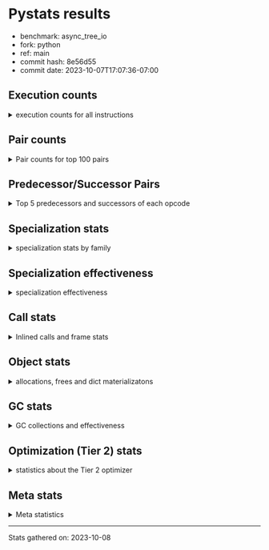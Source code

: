 
# Pystats results

- benchmark: async_tree_io
- fork: python
- ref: main
- commit hash: 8e56d55
- commit date: 2023-10-07T17:07:36-07:00

## Execution counts

<details>
<summary> execution counts for all instructions </summary>

|Name | Count | Self | Cumulative | Miss ratio | 
|---|---:|---:|---:|---:|
| LOAD_FAST | 698,659,500 | 19.1% | 19.1% |  |
| POP_JUMP_IF_FALSE | 206,379,120 | 5.6% | 24.7% |  |
| RESUME_CHECK | 201,341,940 | 5.5% | 30.3% | 0.0% |
| LOAD_ATTR_SLOT | 198,870,780 | 5.4% | 35.7% | 0.0% |
| TO_BOOL_BOOL | 154,864,980 | 4.2% | 39.9% |  |
| LOAD_CONST | 125,983,560 | 3.4% | 43.4% |  |
| LOAD_FAST_LOAD_FAST | 122,614,740 | 3.4% | 46.7% |  |
| LOAD_ATTR_INSTANCE_VALUE | 122,071,200 | 3.3% | 50.1% |  |
| STORE_FAST | 116,473,020 | 3.2% | 53.2% |  |
| RETURN_VALUE | 110,637,420 | 3.0% | 56.3% |  |
| STORE_ATTR_SLOT | 109,736,460 | 3.0% | 59.3% | 0.0% |
| LOAD_GLOBAL_MODULE | 106,719,520 | 2.9% | 62.2% |  |
| POP_TOP | 103,582,680 | 2.8% | 65.0% |  |
| INTERPRETER_EXIT | 95,515,920 | 2.6% | 67.6% |  |
| CALL_PY_EXACT_ARGS | 87,909,240 | 2.4% | 70.0% |  |
| RETURN_CONST | 78,947,160 | 2.2% | 72.2% |  |
| LOAD_ATTR_METHOD_WITH_VALUES | 69,432,000 | 1.9% | 74.1% |  |
| PUSH_NULL | 66,627,900 | 1.8% | 75.9% |  |
| LOAD_GLOBAL_BUILTIN | 56,332,440 | 1.5% | 77.5% | 0.0% |
| LOAD_ATTR_METHOD_NO_DICT | 54,870,180 | 1.5% | 79.0% | 0.0% |
| LOAD_ATTR_MODULE | 49,831,960 | 1.4% | 80.3% |  |
| CALL | 48,726,060 | 1.3% | 81.7% |  |
| LOAD_ATTR | 48,724,580 | 1.3% | 83.0% |  |
| COMPARE_OP_FLOAT | 45,687,120 | 1.2% | 84.2% |  |
| CALL_ISINSTANCE | 42,888,000 | 1.2% | 85.4% |  |
| LOAD_DEREF | 35,832,060 | 1.0% | 86.4% |  |
| CALL_METHOD_DESCRIPTOR_NOARGS | 32,537,680 | 0.9% | 87.3% | 10.5% |
| POP_JUMP_IF_NOT_NONE | 32,474,400 | 0.9% | 88.2% |  |
| TO_BOOL_NONE | 31,912,620 | 0.9% | 89.0% |  |
| JUMP_BACKWARD | 25,755,120 | 0.7% | 89.7% |  |
| NOP | 19,597,980 | 0.5% | 90.3% |  |
| CALL_METHOD_DESCRIPTOR_O | 19,595,580 | 0.5% | 90.8% | 0.0% |
| BUILD_LIST | 17,917,380 | 0.5% | 91.3% |  |
| FOR_ITER_RANGE | 16,797,420 | 0.5% | 91.8% |  |
| SEND_GEN | 16,796,400 | 0.5% | 92.2% |  |
| CALL_FUNCTION_EX | 16,236,420 | 0.4% | 92.7% |  |
| LIST_EXTEND | 15,676,380 | 0.4% | 93.1% |  |
| CALL_INTRINSIC_1 | 15,676,380 | 0.4% | 93.5% |  |
| POP_JUMP_IF_TRUE | 12,880,320 | 0.4% | 93.9% |  |
| YIELD_VALUE | 11,757,420 | 0.3% | 94.2% |  |
| RETURN_GENERATOR | 11,757,420 | 0.3% | 94.5% |  |
| JUMP_BACKWARD_NO_INTERRUPT | 11,757,420 | 0.3% | 94.8% |  |
| GET_AWAITABLE | 11,757,420 | 0.3% | 95.2% |  |
| END_SEND | 11,757,420 | 0.3% | 95.5% |  |
| CALL_KW | 10,637,580 | 0.3% | 95.8% |  |
| POP_JUMP_IF_NONE | 10,078,200 | 0.3% | 96.0% |  |
| COPY_FREE_VARS | 9,518,520 | 0.3% | 96.3% |  |
| STORE_DEREF | 9,517,620 | 0.3% | 96.6% |  |
| COMPARE_OP_INT | 6,721,560 | 0.2% | 96.8% |  |
| SEND | 6,720,100 | 0.2% | 96.9% |  |
| CONTAINS_OP | 6,718,440 | 0.2% | 97.1% |  |
| BINARY_OP_ADD_INT | 6,718,380 | 0.2% | 97.3% |  |
| CALL_LIST_APPEND | 6,718,320 | 0.2% | 97.5% |  |
| TO_BOOL_LIST | 6,161,460 | 0.2% | 97.7% |  |
| LOAD_SUPER_ATTR_METHOD | 6,159,180 | 0.2% | 97.8% |  |
| CALL_BUILTIN_FAST | 6,158,700 | 0.2% | 98.0% |  |
| CALL_BUILTIN_O | 5,598,840 | 0.2% | 98.1% |  |
| FOR_ITER_LIST | 4,481,700 | 0.1% | 98.3% |  |
| TO_BOOL | 3,922,000 | 0.1% | 98.4% |  |
| STORE_ATTR | 3,921,140 | 0.1% | 98.5% |  |
| FOR_ITER_TUPLE | 3,919,020 | 0.1% | 98.6% |  |
| JUMP_FORWARD | 3,362,340 | 0.1% | 98.7% |  |
| COPY | 3,361,080 | 0.1% | 98.8% |  |
| IS_OP | 3,359,460 | 0.1% | 98.9% |  |
| BUILD_MAP | 3,359,460 | 0.1% | 99.0% |  |
| STORE_SUBSCR_DICT | 3,359,220 | 0.1% | 99.1% |  |
| CALL_TYPE_1 | 3,359,220 | 0.1% | 99.1% |  |
| BINARY_OP_SUBTRACT_INT | 3,359,220 | 0.1% | 99.2% |  |
| STORE_FAST_LOAD_FAST | 3,359,160 | 0.1% | 99.3% |  |
| LIST_APPEND | 3,359,160 | 0.1% | 99.4% |  |
| BINARY_OP_ADD_FLOAT | 2,800,740 | 0.1% | 99.5% |  |
| COMPARE_OP | 2,800,200 | 0.1% | 99.6% |  |
| CALL_PY_WITH_DEFAULTS | 2,799,720 | 0.1% | 99.6% |  |
| BINARY_SUBSCR_LIST_INT | 2,799,600 | 0.1% | 99.7% |  |
| MAKE_CELL | 2,799,360 | 0.1% | 99.8% |  |
| GET_ITER | 2,243,760 | 0.1% | 99.9% |  |
| SWAP | 1,679,820 | 0.0% | 99.9% |  |
| STORE_ATTR_INSTANCE_VALUE | 562,740 | 0.0% | 99.9% |  |
| CALL_BUILTIN_CLASS | 561,840 | 0.0% | 99.9% |  |
| BUILD_TUPLE | 560,340 | 0.0% | 100.0% |  |
| SET_FUNCTION_ATTRIBUTE | 560,040 | 0.0% | 100.0% |  |
| MAKE_FUNCTION | 560,040 | 0.0% | 100.0% |  |
| LOAD_FAST_AND_CLEAR | 559,860 | 0.0% | 100.0% |  |
| CALL_LEN | 4,140 | 0.0% | 100.0% |  |
| TO_BOOL_INT | 1,740 | 0.0% | 100.0% |  |
| CALL_METHOD_DESCRIPTOR_FAST_WITH_KEYWORDS | 1,560 | 0.0% | 100.0% |  |
| LOAD_GLOBAL | 1,220 | 0.0% | 100.0% |  |
| BINARY_OP | 700 | 0.0% | 100.0% |  |
| UNPACK_SEQUENCE_TWO_TUPLE | 180 | 0.0% | 100.0% |  |
| FOR_ITER | 180 | 0.0% | 100.0% |  |
| CALL_METHOD_DESCRIPTOR_FAST | 180 | 0.0% | 100.0% |  |
| LOAD_SUPER_ATTR | 160 | 0.0% | 100.0% |  |
| UNARY_NOT | 120 | 0.0% | 100.0% |  |
| UNARY_INVERT | 120 | 0.0% | 100.0% |  |
| STORE_FAST_STORE_FAST | 120 | 0.0% | 100.0% |  |
| PUSH_EXC_INFO | 120 | 0.0% | 100.0% |  |
| POP_EXCEPT | 120 | 0.0% | 100.0% |  |
| LOAD_ATTR_CLASS | 120 | 0.0% | 100.0% |  |
| EXIT_INIT_CHECK | 120 | 0.0% | 100.0% |  |
| CHECK_EXC_MATCH | 120 | 0.0% | 100.0% |  |
| CALL_ALLOC_AND_ENTER_INIT | 120 | 0.0% | 100.0% |  |
| BINARY_SUBSCR_DICT | 120 | 0.0% | 100.0% |  |
| BINARY_OP_SUBTRACT_FLOAT | 120 | 0.0% | 100.0% |  |
| UNPACK_SEQUENCE | 60 | 0.0% | 100.0% |  |
| RERAISE | 60 | 0.0% | 100.0% |  |
| RAISE_VARARGS | 60 | 0.0% | 100.0% |  |
| LOAD_ATTR_NONDESCRIPTOR_WITH_VALUES | 60 | 0.0% | 100.0% |  |
| IMPORT_NAME | 60 | 0.0% | 100.0% |  |
| DICT_MERGE | 60 | 0.0% | 100.0% |  |
| CALL_BOUND_METHOD_EXACT_ARGS | 60 | 0.0% | 100.0% |  |
| BINARY_SUBSCR_GETITEM | 60 | 0.0% | 100.0% |  |
| BINARY_SUBSCR | 40 | 0.0% | 100.0% |  |
| STORE_SUBSCR | 20 | 0.0% | 100.0% |  |


</details>

## Pair counts

<details>
<summary> Pair counts for top 100 pairs </summary>

|Pair | Count | Self | Cumulative | 
|---|---:|---:|---:|
| LOAD_FAST LOAD_ATTR_SLOT | 198,869,500 | 5.4% | 5.4% |
| TO_BOOL_BOOL POP_JUMP_IF_FALSE | 142,547,280 | 3.9% | 9.3% |
| POP_JUMP_IF_FALSE LOAD_FAST | 127,430,760 | 3.5% | 12.8% |
| LOAD_FAST LOAD_ATTR_INSTANCE_VALUE | 118,151,100 | 3.2% | 16.1% |
| RESUME_CHECK LOAD_FAST | 98,542,560 | 2.7% | 18.7% |
| CACHE RESUME_CHECK | 85,438,260 | 2.3% | 21.1% |
| STORE_FAST LOAD_FAST | 83,991,120 | 2.3% | 23.4% |
| CALL_PY_EXACT_ARGS RESUME_CHECK | 76,151,340 | 2.1% | 25.5% |
| RETURN_VALUE INTERPRETER_EXIT | 62,483,160 | 1.7% | 27.2% |
| LOAD_CONST LOAD_FAST | 62,147,940 | 1.7% | 28.9% |
| LOAD_FAST STORE_ATTR_SLOT | 55,427,940 | 1.5% | 30.4% |
| LOAD_FAST_LOAD_FAST STORE_ATTR_SLOT | 54,307,680 | 1.5% | 31.9% |
| RESUME_CHECK LOAD_GLOBAL_BUILTIN | 52,407,660 | 1.4% | 33.3% |
| LOAD_GLOBAL_MODULE LOAD_ATTR_MODULE | 49,831,260 | 1.4% | 34.7% |
| LOAD_GLOBAL_BUILTIN LOAD_FAST | 49,612,500 | 1.4% | 36.0% |
| LOAD_ATTR_MODULE PUSH_NULL | 47,031,940 | 1.3% | 37.3% |
| LOAD_FAST LOAD_GLOBAL_MODULE | 45,688,560 | 1.2% | 38.6% |
| LOAD_ATTR_SLOT LOAD_FAST | 45,687,000 | 1.2% | 39.8% |
| LOAD_FAST LOAD_ATTR_METHOD_WITH_VALUES | 43,675,140 | 1.2% | 41.0% |
| LOAD_ATTR_METHOD_WITH_VALUES CALL_PY_EXACT_ARGS | 43,113,900 | 1.2% | 42.2% |
| CALL_ISINSTANCE TO_BOOL_BOOL | 42,887,960 | 1.2% | 43.4% |
| LOAD_GLOBAL_MODULE CALL_ISINSTANCE | 42,887,620 | 1.2% | 44.5% |
| LOAD_ATTR_SLOT COMPARE_OP_FLOAT | 42,887,580 | 1.2% | 45.7% |
| COMPARE_OP_FLOAT RETURN_VALUE | 42,887,580 | 1.2% | 46.9% |
| LOAD_ATTR_INSTANCE_VALUE TO_BOOL_BOOL | 42,551,860 | 1.2% | 48.0% |
| RETURN_CONST POP_TOP | 40,315,440 | 1.1% | 49.1% |
| STORE_ATTR_SLOT LOAD_FAST_LOAD_FAST | 38,631,240 | 1.1% | 50.2% |
| LOAD_FAST LOAD_ATTR | 35,833,620 | 1.0% | 51.2% |
| PUSH_NULL LOAD_FAST | 34,152,540 | 0.9% | 52.1% |
| LOAD_ATTR_INSTANCE_VALUE LOAD_ATTR_METHOD_NO_DICT | 32,474,500 | 0.9% | 53.0% |
| POP_TOP LOAD_FAST | 31,915,320 | 0.9% | 53.9% |
| TO_BOOL_NONE POP_JUMP_IF_FALSE | 31,912,620 | 0.9% | 54.7% |
| STORE_ATTR_SLOT LOAD_CONST | 31,353,060 | 0.9% | 55.6% |
| RETURN_CONST INTERPRETER_EXIT | 29,673,540 | 0.8% | 56.4% |
| LOAD_FAST RETURN_VALUE | 29,115,300 | 0.8% | 57.2% |
| LOAD_FAST POP_JUMP_IF_NOT_NONE | 29,114,940 | 0.8% | 58.0% |
| CALL STORE_FAST | 29,113,680 | 0.8% | 58.8% |
| LOAD_ATTR_SLOT TO_BOOL_NONE | 28,553,400 | 0.8% | 59.6% |
| POP_JUMP_IF_FALSE RETURN_CONST | 25,194,540 | 0.7% | 60.3% |
| LOAD_ATTR_METHOD_NO_DICT LOAD_FAST | 22,954,740 | 0.6% | 60.9% |
| POP_JUMP_IF_FALSE LOAD_CONST | 22,397,760 | 0.6% | 61.5% |
| LOAD_ATTR_INSTANCE_VALUE RETURN_VALUE | 22,395,240 | 0.6% | 62.1% |
| RESUME_CHECK LOAD_GLOBAL_MODULE | 21,836,960 | 0.6% | 62.7% |
| POP_TOP RETURN_CONST | 21,835,740 | 0.6% | 63.3% |
| STORE_ATTR_SLOT LOAD_FAST | 21,275,340 | 0.6% | 63.9% |
| LOAD_ATTR_SLOT TO_BOOL_BOOL | 21,275,280 | 0.6% | 64.5% |
| LOAD_FAST CALL_PY_EXACT_ARGS | 20,159,100 | 0.6% | 65.0% |
| NOP LOAD_FAST | 19,597,440 | 0.5% | 65.6% |
| RETURN_VALUE STORE_FAST | 19,597,380 | 0.5% | 66.1% |
| CALL_METHOD_DESCRIPTOR_O POP_TOP | 19,595,580 | 0.5% | 66.6% |
| RETURN_VALUE TO_BOOL_BOOL | 19,036,160 | 0.5% | 67.2% |
| LOAD_FAST_LOAD_FAST LOAD_FAST_LOAD_FAST | 19,035,900 | 0.5% | 67.7% |
| LOAD_FAST LOAD_ATTR_METHOD_NO_DICT | 19,035,880 | 0.5% | 68.2% |
| STORE_ATTR_SLOT RETURN_CONST | 18,475,980 | 0.5% | 68.7% |
| LOAD_ATTR_SLOT LOAD_ATTR_METHOD_WITH_VALUES | 18,475,860 | 0.5% | 69.2% |
| POP_JUMP_IF_FALSE LOAD_GLOBAL_MODULE | 17,916,020 | 0.5% | 69.7% |
| LOAD_CONST STORE_FAST | 16,802,940 | 0.5% | 70.2% |
| LOAD_FAST_LOAD_FAST LOAD_FAST | 16,236,540 | 0.4% | 70.6% |
| PUSH_NULL LOAD_FAST_LOAD_FAST | 16,236,420 | 0.4% | 71.0% |
| LOAD_FAST CALL_METHOD_DESCRIPTOR_O | 16,236,240 | 0.4% | 71.5% |
| JUMP_BACKWARD FOR_ITER_RANGE | 16,236,180 | 0.4% | 71.9% |
| CALL_METHOD_DESCRIPTOR_NOARGS STORE_FAST | 16,236,180 | 0.4% | 72.4% |
| LOAD_ATTR CALL_METHOD_DESCRIPTOR_NOARGS | 16,236,120 | 0.4% | 72.8% |
| CALL_METHOD_DESCRIPTOR_NOARGS TO_BOOL_BOOL | 16,236,080 | 0.4% | 73.3% |
| POP_TOP LOAD_CONST | 15,678,240 | 0.4% | 73.7% |
| BUILD_LIST LOAD_FAST | 15,676,560 | 0.4% | 74.1% |
| LOAD_ATTR PUSH_NULL | 15,676,520 | 0.4% | 74.6% |
| LOAD_ATTR_METHOD_NO_DICT CALL_PY_EXACT_ARGS | 15,676,500 | 0.4% | 75.0% |
| LIST_EXTEND CALL_INTRINSIC_1 | 15,676,380 | 0.4% | 75.4% |
| LOAD_FAST LOAD_CONST | 13,438,620 | 0.4% | 75.8% |
| RESUME_CHECK NOP | 13,437,360 | 0.4% | 76.1% |
| LOAD_ATTR_METHOD_WITH_VALUES LOAD_FAST | 12,880,560 | 0.4% | 76.5% |
| PUSH_NULL CALL | 12,879,340 | 0.4% | 76.8% |
| STORE_FAST RETURN_CONST | 12,878,400 | 0.4% | 77.2% |
| LOAD_FAST CALL | 12,877,600 | 0.4% | 77.6% |
| LOAD_ATTR_METHOD_NO_DICT CALL_METHOD_DESCRIPTOR_NOARGS | 12,877,460 | 0.4% | 77.9% |
| CALL_FUNCTION_EX POP_TOP | 12,877,140 | 0.4% | 78.3% |
| LOAD_FAST_LOAD_FAST CALL | 12,877,080 | 0.4% | 78.6% |
| LOAD_ATTR_SLOT LOAD_ATTR | 12,877,080 | 0.4% | 79.0% |
| POP_TOP JUMP_BACKWARD | 12,877,020 | 0.4% | 79.3% |
| LOAD_ATTR_SLOT LIST_EXTEND | 12,877,020 | 0.4% | 79.7% |
| LOAD_ATTR_SLOT BUILD_LIST | 12,877,020 | 0.4% | 80.0% |
| FOR_ITER_RANGE STORE_FAST | 12,877,020 | 0.4% | 80.4% |
| CALL_INTRINSIC_1 CALL_FUNCTION_EX | 12,877,020 | 0.4% | 80.7% |
| POP_JUMP_IF_NOT_NONE LOAD_FAST_LOAD_FAST | 12,876,960 | 0.4% | 81.1% |
| TO_BOOL_BOOL POP_JUMP_IF_TRUE | 12,317,640 | 0.3% | 81.4% |
| RESUME_CHECK JUMP_BACKWARD_NO_INTERRUPT | 11,757,420 | 0.3% | 81.7% |
| POP_TOP RESUME_CHECK | 11,757,420 | 0.3% | 82.1% |
| GET_AWAITABLE LOAD_CONST | 11,757,420 | 0.3% | 82.4% |
| LOAD_CONST CALL_KW | 10,637,580 | 0.3% | 82.7% |
| POP_JUMP_IF_TRUE LOAD_FAST | 10,077,900 | 0.3% | 82.9% |
| LOAD_ATTR_METHOD_WITH_VALUES LOAD_FAST_LOAD_FAST | 10,077,660 | 0.3% | 83.2% |
| COPY_FREE_VARS RESUME_CHECK | 9,518,400 | 0.3% | 83.5% |
| POP_JUMP_IF_NOT_NONE LOAD_FAST | 8,959,440 | 0.2% | 83.7% |
| END_SEND POP_TOP | 8,958,060 | 0.2% | 84.0% |
| CALL_PY_EXACT_ARGS RETURN_GENERATOR | 8,957,940 | 0.2% | 84.2% |
| YIELD_VALUE YIELD_VALUE | 8,398,200 | 0.2% | 84.4% |
| SEND_GEN RESUME_CHECK | 8,398,200 | 0.2% | 84.7% |
| SEND_GEN POP_TOP | 8,398,200 | 0.2% | 84.9% |
| RETURN_GENERATOR GET_AWAITABLE | 8,398,200 | 0.2% | 85.1% |


</details>

## Predecessor/Successor Pairs

<details>
<summary> Top 5 predecessors and successors of each opcode </summary>

### CACHE

<details>
<summary> Successors and predecessors for CACHE </summary>

|Predecessors | Count | Percentage | 
|---|---:|---:|

|Successors | Count | Percentage | 
|---|---:|---:|
| RESUME_CHECK | 85,438,260 | 89.4% |
| COPY_FREE_VARS | 6,718,440 | 7.0% |
| POP_TOP | 3,359,220 | 3.5% |


</details>

### BINARY_SUBSCR

<details>
<summary> Successors and predecessors for BINARY_SUBSCR </summary>

|Predecessors | Count | Percentage | 
|---|---:|---:|
| LOAD_FAST | 20 | 50.0% |
| LOAD_CONST | 20 | 50.0% |

|Successors | Count | Percentage | 
|---|---:|---:|
| BINARY_SUBSCR_LIST_INT | 20 | 50.0% |
| BINARY_SUBSCR_DICT | 20 | 50.0% |


</details>

### CHECK_EXC_MATCH

<details>
<summary> Successors and predecessors for CHECK_EXC_MATCH </summary>

|Predecessors | Count | Percentage | 
|---|---:|---:|
| LOAD_GLOBAL_BUILTIN | 120 | 100.0% |

|Successors | Count | Percentage | 
|---|---:|---:|
| POP_JUMP_IF_FALSE | 120 | 100.0% |


</details>

### END_SEND

<details>
<summary> Successors and predecessors for END_SEND </summary>

|Predecessors | Count | Percentage | 
|---|---:|---:|
| RETURN_CONST | 5,598,840 | 47.6% |
| SEND | 3,359,220 | 28.6% |
| RETURN_VALUE | 2,799,360 | 23.8% |

|Successors | Count | Percentage | 
|---|---:|---:|
| POP_TOP | 8,958,060 | 76.2% |
| LOAD_FAST | 2,799,360 | 23.8% |


</details>

### EXIT_INIT_CHECK

<details>
<summary> Successors and predecessors for EXIT_INIT_CHECK </summary>

|Predecessors | Count | Percentage | 
|---|---:|---:|
| RETURN_CONST | 120 | 100.0% |

|Successors | Count | Percentage | 
|---|---:|---:|
| RETURN_VALUE | 120 | 100.0% |


</details>

### GET_ITER

<details>
<summary> Successors and predecessors for GET_ITER </summary>

|Predecessors | Count | Percentage | 
|---|---:|---:|
| LOAD_FAST | 1,122,480 | 50.0% |
| CALL_BUILTIN_CLASS | 561,300 | 25.0% |
| LOAD_DEREF | 559,860 | 25.0% |
| CALL_METHOD_DESCRIPTOR_NOARGS | 120 | 0.0% |

|Successors | Count | Percentage | 
|---|---:|---:|
| FOR_ITER_LIST | 1,122,520 | 50.0% |
| LOAD_FAST_AND_CLEAR | 559,860 | 25.0% |
| FOR_ITER_TUPLE | 559,860 | 25.0% |
| FOR_ITER_RANGE | 1,380 | 0.1% |
| FOR_ITER | 140 | 0.0% |


</details>

### INTERPRETER_EXIT

<details>
<summary> Successors and predecessors for INTERPRETER_EXIT </summary>

|Predecessors | Count | Percentage | 
|---|---:|---:|
| RETURN_VALUE | 62,483,160 | 65.4% |
| RETURN_CONST | 29,673,540 | 31.1% |
| YIELD_VALUE | 3,359,220 | 3.5% |

|Successors | Count | Percentage | 
|---|---:|---:|


</details>

### MAKE_FUNCTION

<details>
<summary> Successors and predecessors for MAKE_FUNCTION </summary>

|Predecessors | Count | Percentage | 
|---|---:|---:|
| LOAD_CONST | 560,040 | 100.0% |

|Successors | Count | Percentage | 
|---|---:|---:|
| SET_FUNCTION_ATTRIBUTE | 560,040 | 100.0% |


</details>

### NOP

<details>
<summary> Successors and predecessors for NOP </summary>

|Predecessors | Count | Percentage | 
|---|---:|---:|
| RESUME_CHECK | 13,437,360 | 68.6% |
| STORE_FAST | 3,360,780 | 17.1% |
| POP_JUMP_IF_NOT_NONE | 2,799,420 | 14.3% |
| POP_TOP | 300 | 0.0% |
| POP_JUMP_IF_FALSE | 60 | 0.0% |

|Successors | Count | Percentage | 
|---|---:|---:|
| LOAD_FAST | 19,597,440 | 100.0% |
| LOAD_GLOBAL_MODULE | 320 | 0.0% |
| LOAD_FAST_LOAD_FAST | 60 | 0.0% |
| LOAD_DEREF | 60 | 0.0% |
| LOAD_CONST | 60 | 0.0% |


</details>

### POP_EXCEPT

<details>
<summary> Successors and predecessors for POP_EXCEPT </summary>

|Predecessors | Count | Percentage | 
|---|---:|---:|
| SWAP | 60 | 50.0% |
| COPY | 60 | 50.0% |

|Successors | Count | Percentage | 
|---|---:|---:|
| RETURN_VALUE | 60 | 50.0% |
| RERAISE | 60 | 50.0% |


</details>

### POP_TOP

<details>
<summary> Successors and predecessors for POP_TOP </summary>

|Predecessors | Count | Percentage | 
|---|---:|---:|
| RETURN_CONST | 40,315,440 | 38.9% |
| CALL_METHOD_DESCRIPTOR_O | 19,595,580 | 18.9% |
| CALL_FUNCTION_EX | 12,877,140 | 12.4% |
| END_SEND | 8,958,060 | 8.6% |
| SEND_GEN | 8,398,200 | 8.1% |

|Successors | Count | Percentage | 
|---|---:|---:|
| LOAD_FAST | 31,915,320 | 30.8% |
| RETURN_CONST | 21,835,740 | 21.1% |
| LOAD_CONST | 15,678,240 | 15.1% |
| JUMP_BACKWARD | 12,877,020 | 12.4% |
| RESUME_CHECK | 11,757,420 | 11.4% |


</details>

### PUSH_EXC_INFO

<details>
<summary> Successors and predecessors for PUSH_EXC_INFO </summary>

|Predecessors | Count | Percentage | 
|---|---:|---:|
| RERAISE | 60 | 50.0% |
| BINARY_SUBSCR_DICT | 60 | 50.0% |

|Successors | Count | Percentage | 
|---|---:|---:|
| LOAD_GLOBAL_BUILTIN | 120 | 100.0% |


</details>

### PUSH_NULL

<details>
<summary> Successors and predecessors for PUSH_NULL </summary>

|Predecessors | Count | Percentage | 
|---|---:|---:|
| LOAD_ATTR_MODULE | 47,031,940 | 70.6% |
| LOAD_ATTR | 15,676,520 | 23.5% |
| LOAD_FAST | 3,919,380 | 5.9% |
| LOAD_DEREF | 60 | 0.0% |

|Successors | Count | Percentage | 
|---|---:|---:|
| LOAD_FAST | 34,152,540 | 51.3% |
| LOAD_FAST_LOAD_FAST | 16,236,420 | 24.4% |
| CALL | 12,879,340 | 19.3% |
| LOAD_GLOBAL_MODULE | 2,799,360 | 4.2% |
| LOAD_GLOBAL_BUILTIN | 559,860 | 0.8% |


</details>

### RETURN_GENERATOR

<details>
<summary> Successors and predecessors for RETURN_GENERATOR </summary>

|Predecessors | Count | Percentage | 
|---|---:|---:|
| CALL_PY_EXACT_ARGS | 8,957,940 | 76.2% |
| CALL_PY_WITH_DEFAULTS | 2,799,360 | 23.8% |
| COPY_FREE_VARS | 60 | 0.0% |
| CALL_BOUND_METHOD_EXACT_ARGS | 60 | 0.0% |

|Successors | Count | Percentage | 
|---|---:|---:|
| GET_AWAITABLE | 8,398,200 | 71.4% |
| LIST_APPEND | 3,359,160 | 28.6% |
| CALL_PY_EXACT_ARGS | 40 | 0.0% |
| CALL | 20 | 0.0% |


</details>

### RETURN_VALUE

<details>
<summary> Successors and predecessors for RETURN_VALUE </summary>

|Predecessors | Count | Percentage | 
|---|---:|---:|
| COMPARE_OP_FLOAT | 42,887,580 | 38.8% |
| LOAD_FAST | 29,115,300 | 26.3% |
| LOAD_ATTR_INSTANCE_VALUE | 22,395,240 | 20.2% |
| CALL | 3,360,840 | 3.0% |
| RETURN_VALUE | 3,359,520 | 3.0% |

|Successors | Count | Percentage | 
|---|---:|---:|
| INTERPRETER_EXIT | 62,483,160 | 56.5% |
| STORE_FAST | 19,597,380 | 17.7% |
| TO_BOOL_BOOL | 19,036,160 | 17.2% |
| RETURN_VALUE | 3,359,520 | 3.0% |
| LOAD_FAST | 2,800,800 | 2.5% |


</details>

### STORE_SUBSCR

<details>
<summary> Successors and predecessors for STORE_SUBSCR </summary>

|Predecessors | Count | Percentage | 
|---|---:|---:|
| LOAD_ATTR | 20 | 100.0% |

|Successors | Count | Percentage | 
|---|---:|---:|
| STORE_SUBSCR_DICT | 20 | 100.0% |


</details>

### TO_BOOL

<details>
<summary> Successors and predecessors for TO_BOOL </summary>

|Predecessors | Count | Percentage | 
|---|---:|---:|
| LOAD_ATTR_INSTANCE_VALUE | 3,360,700 | 85.7% |
| LOAD_FAST | 559,920 | 14.3% |
| TO_BOOL | 1,000 | 0.0% |
| RETURN_VALUE | 160 | 0.0% |
| COPY | 80 | 0.0% |

|Successors | Count | Percentage | 
|---|---:|---:|
| POP_JUMP_IF_FALSE | 3,359,220 | 85.7% |
| POP_JUMP_IF_TRUE | 561,240 | 14.3% |
| TO_BOOL | 1,000 | 0.0% |
| TO_BOOL_BOOL | 400 | 0.0% |
| TO_BOOL_INT | 120 | 0.0% |


</details>

### UNARY_INVERT

<details>
<summary> Successors and predecessors for UNARY_INVERT </summary>

|Predecessors | Count | Percentage | 
|---|---:|---:|
| LOAD_ATTR_MODULE | 60 | 50.0% |
| BINARY_OP | 60 | 50.0% |

|Successors | Count | Percentage | 
|---|---:|---:|
| BINARY_OP | 120 | 100.0% |


</details>

### UNARY_NOT

<details>
<summary> Successors and predecessors for UNARY_NOT </summary>

|Predecessors | Count | Percentage | 
|---|---:|---:|
| TO_BOOL_INT | 60 | 50.0% |
| TO_BOOL_BOOL | 60 | 50.0% |

|Successors | Count | Percentage | 
|---|---:|---:|
| STORE_FAST | 60 | 50.0% |
| COPY | 60 | 50.0% |


</details>

### BINARY_OP

<details>
<summary> Successors and predecessors for BINARY_OP </summary>

|Predecessors | Count | Percentage | 
|---|---:|---:|
| LOAD_GLOBAL_MODULE | 180 | 25.7% |
| LOAD_FAST | 140 | 20.0% |
| BINARY_OP | 140 | 20.0% |
| UNARY_INVERT | 120 | 17.1% |
| POP_JUMP_IF_FALSE | 60 | 8.6% |

|Successors | Count | Percentage | 
|---|---:|---:|
| BINARY_OP | 140 | 20.0% |
| STORE_FAST | 120 | 17.1% |
| LOAD_GLOBAL_MODULE | 120 | 17.1% |
| COPY | 120 | 17.1% |
| UNARY_INVERT | 60 | 8.6% |


</details>

### BUILD_LIST

<details>
<summary> Successors and predecessors for BUILD_LIST </summary>

|Predecessors | Count | Percentage | 
|---|---:|---:|
| LOAD_ATTR_SLOT | 12,877,020 | 71.9% |
| LOAD_FAST | 2,799,360 | 15.6% |
| STORE_FAST | 561,240 | 3.1% |
| SWAP | 559,860 | 3.1% |
| STORE_DEREF | 559,860 | 3.1% |

|Successors | Count | Percentage | 
|---|---:|---:|
| LOAD_FAST | 15,676,560 | 87.5% |
| STORE_FAST | 1,121,100 | 6.3% |
| SWAP | 559,860 | 3.1% |
| STORE_DEREF | 559,860 | 3.1% |


</details>

### BUILD_MAP

<details>
<summary> Successors and predecessors for BUILD_MAP </summary>

|Predecessors | Count | Percentage | 
|---|---:|---:|
| LOAD_FAST | 2,799,360 | 83.3% |
| STORE_FAST | 559,860 | 16.7% |
| STORE_ATTR_INSTANCE_VALUE | 60 | 0.0% |
| RESUME_CHECK | 60 | 0.0% |
| POP_TOP | 60 | 0.0% |

|Successors | Count | Percentage | 
|---|---:|---:|
| CALL_FUNCTION_EX | 2,799,360 | 83.3% |
| STORE_FAST | 559,860 | 16.7% |
| LOAD_FAST | 240 | 0.0% |


</details>

### BUILD_TUPLE

<details>
<summary> Successors and predecessors for BUILD_TUPLE </summary>

|Predecessors | Count | Percentage | 
|---|---:|---:|
| LOAD_FAST | 560,040 | 99.9% |
| LOAD_GLOBAL_MODULE | 60 | 0.0% |
| LOAD_GLOBAL_BUILTIN | 60 | 0.0% |
| LOAD_FAST_LOAD_FAST | 60 | 0.0% |
| LOAD_CONST | 60 | 0.0% |

|Successors | Count | Percentage | 
|---|---:|---:|
| LOAD_CONST | 560,040 | 99.9% |
| CALL | 100 | 0.0% |
| RETURN_VALUE | 60 | 0.0% |
| BUILD_MAP | 60 | 0.0% |
| CALL_PY_EXACT_ARGS | 40 | 0.0% |


</details>

### CALL

<details>
<summary> Successors and predecessors for CALL </summary>

|Predecessors | Count | Percentage | 
|---|---:|---:|
| PUSH_NULL | 12,879,340 | 26.4% |
| LOAD_FAST | 12,877,600 | 26.4% |
| LOAD_FAST_LOAD_FAST | 12,877,080 | 26.4% |
| LOAD_ATTR | 6,718,700 | 13.8% |
| LOAD_ATTR_INSTANCE_VALUE | 3,359,260 | 6.9% |

|Successors | Count | Percentage | 
|---|---:|---:|
| STORE_FAST | 29,113,680 | 59.7% |
| POP_TOP | 6,718,680 | 13.8% |
| RESUME_CHECK | 6,158,700 | 12.6% |
| RETURN_VALUE | 3,360,840 | 6.9% |
| CALL_METHOD_DESCRIPTOR_O | 3,359,260 | 6.9% |


</details>

### CALL_FUNCTION_EX

<details>
<summary> Successors and predecessors for CALL_FUNCTION_EX </summary>

|Predecessors | Count | Percentage | 
|---|---:|---:|
| CALL_INTRINSIC_1 | 12,877,020 | 79.3% |
| BUILD_MAP | 2,799,360 | 17.2% |
| STORE_FAST | 559,860 | 3.4% |
| LOAD_FAST | 120 | 0.0% |
| DICT_MERGE | 60 | 0.0% |

|Successors | Count | Percentage | 
|---|---:|---:|
| POP_TOP | 12,877,140 | 79.3% |
| STORE_FAST | 2,799,360 | 17.2% |
| MAKE_CELL | 559,860 | 3.4% |
| COPY_FREE_VARS | 60 | 0.0% |


</details>

### CALL_INTRINSIC_1

<details>
<summary> Successors and predecessors for CALL_INTRINSIC_1 </summary>

|Predecessors | Count | Percentage | 
|---|---:|---:|
| LIST_EXTEND | 15,676,380 | 100.0% |

|Successors | Count | Percentage | 
|---|---:|---:|
| CALL_FUNCTION_EX | 12,877,020 | 82.1% |
| LOAD_CONST | 2,799,360 | 17.9% |


</details>

### CALL_KW

<details>
<summary> Successors and predecessors for CALL_KW </summary>

|Predecessors | Count | Percentage | 
|---|---:|---:|
| LOAD_CONST | 10,637,580 | 100.0% |

|Successors | Count | Percentage | 
|---|---:|---:|
| STORE_FAST | 3,359,220 | 31.6% |
| RESUME_CHECK | 3,359,220 | 31.6% |
| RETURN_VALUE | 2,799,360 | 26.3% |
| POP_TOP | 559,920 | 5.3% |
| STORE_DEREF | 559,860 | 5.3% |


</details>

### COMPARE_OP

<details>
<summary> Successors and predecessors for COMPARE_OP </summary>

|Predecessors | Count | Percentage | 
|---|---:|---:|
| LOAD_CONST | 2,799,380 | 100.0% |
| COMPARE_OP | 700 | 0.0% |
| CALL_BUILTIN_CLASS | 120 | 0.0% |

|Successors | Count | Percentage | 
|---|---:|---:|
| POP_JUMP_IF_FALSE | 2,799,480 | 100.0% |
| COMPARE_OP | 700 | 0.0% |
| COMPARE_OP_INT | 20 | 0.0% |


</details>

### CONTAINS_OP

<details>
<summary> Successors and predecessors for CONTAINS_OP </summary>

|Predecessors | Count | Percentage | 
|---|---:|---:|
| LOAD_GLOBAL_MODULE | 3,359,220 | 50.0% |
| LOAD_FAST_LOAD_FAST | 3,359,160 | 50.0% |
| LOAD_ATTR_INSTANCE_VALUE | 60 | 0.0% |

|Successors | Count | Percentage | 
|---|---:|---:|
| POP_JUMP_IF_FALSE | 6,718,440 | 100.0% |


</details>

### COPY

<details>
<summary> Successors and predecessors for COPY </summary>

|Predecessors | Count | Percentage | 
|---|---:|---:|
| CALL_BUILTIN_FAST | 3,359,280 | 99.9% |
| CALL_LEN | 1,380 | 0.0% |
| LOAD_FAST | 120 | 0.0% |
| BINARY_OP | 120 | 0.0% |
| UNARY_NOT | 60 | 0.0% |

|Successors | Count | Percentage | 
|---|---:|---:|
| TO_BOOL_BOOL | 3,359,360 | 99.9% |
| TO_BOOL_INT | 1,460 | 0.0% |
| TO_BOOL | 80 | 0.0% |
| LOAD_ATTR_INSTANCE_VALUE | 80 | 0.0% |
| POP_EXCEPT | 60 | 0.0% |


</details>

### COPY_FREE_VARS

<details>
<summary> Successors and predecessors for COPY_FREE_VARS </summary>

|Predecessors | Count | Percentage | 
|---|---:|---:|
| CACHE | 6,718,440 | 70.6% |
| CALL_PY_EXACT_ARGS | 2,799,960 | 29.4% |
| CALL_FUNCTION_EX | 60 | 0.0% |
| CALL_ALLOC_AND_ENTER_INIT | 60 | 0.0% |

|Successors | Count | Percentage | 
|---|---:|---:|
| RESUME_CHECK | 9,518,400 | 100.0% |
| RETURN_GENERATOR | 60 | 0.0% |
| MAKE_CELL | 60 | 0.0% |


</details>

### DICT_MERGE

<details>
<summary> Successors and predecessors for DICT_MERGE </summary>

|Predecessors | Count | Percentage | 
|---|---:|---:|
| LOAD_FAST | 60 | 100.0% |

|Successors | Count | Percentage | 
|---|---:|---:|
| CALL_FUNCTION_EX | 60 | 100.0% |


</details>

### FOR_ITER

<details>
<summary> Successors and predecessors for FOR_ITER </summary>

|Predecessors | Count | Percentage | 
|---|---:|---:|
| GET_ITER | 140 | 77.8% |
| FOR_ITER | 40 | 22.2% |

|Successors | Count | Percentage | 
|---|---:|---:|
| RETURN_CONST | 60 | 33.3% |
| LOAD_FAST | 60 | 33.3% |
| FOR_ITER | 40 | 22.2% |
| FOR_ITER_LIST | 20 | 11.1% |


</details>

### GET_AWAITABLE

<details>
<summary> Successors and predecessors for GET_AWAITABLE </summary>

|Predecessors | Count | Percentage | 
|---|---:|---:|
| RETURN_GENERATOR | 8,398,200 | 71.4% |
| LOAD_FAST | 2,799,360 | 23.8% |
| RETURN_VALUE | 559,860 | 4.8% |

|Successors | Count | Percentage | 
|---|---:|---:|
| LOAD_CONST | 11,757,420 | 100.0% |


</details>

### IMPORT_NAME

<details>
<summary> Successors and predecessors for IMPORT_NAME </summary>

|Predecessors | Count | Percentage | 
|---|---:|---:|
| LOAD_CONST | 60 | 100.0% |

|Successors | Count | Percentage | 
|---|---:|---:|
| STORE_FAST | 60 | 100.0% |


</details>

### IS_OP

<details>
<summary> Successors and predecessors for IS_OP </summary>

|Predecessors | Count | Percentage | 
|---|---:|---:|
| LOAD_FAST_LOAD_FAST | 3,359,160 | 100.0% |
| LOAD_CONST | 300 | 0.0% |

|Successors | Count | Percentage | 
|---|---:|---:|
| POP_JUMP_IF_FALSE | 3,359,160 | 100.0% |
| RETURN_VALUE | 300 | 0.0% |


</details>

### JUMP_BACKWARD

<details>
<summary> Successors and predecessors for JUMP_BACKWARD </summary>

|Predecessors | Count | Percentage | 
|---|---:|---:|
| POP_TOP | 12,877,020 | 50.0% |
| CALL_LIST_APPEND | 6,718,320 | 26.1% |
| LIST_APPEND | 3,359,160 | 13.0% |
| POP_JUMP_IF_FALSE | 2,800,620 | 10.9% |

|Successors | Count | Percentage | 
|---|---:|---:|
| FOR_ITER_RANGE | 16,236,180 | 63.0% |
| FOR_ITER_TUPLE | 3,359,160 | 13.0% |
| FOR_ITER_LIST | 3,359,160 | 13.0% |
| LOAD_FAST | 2,800,620 | 10.9% |


</details>

### JUMP_BACKWARD_NO_INTERRUPT

<details>
<summary> Successors and predecessors for JUMP_BACKWARD_NO_INTERRUPT </summary>

|Predecessors | Count | Percentage | 
|---|---:|---:|
| RESUME_CHECK | 11,757,420 | 100.0% |

|Successors | Count | Percentage | 
|---|---:|---:|
| SEND_GEN | 8,398,200 | 71.4% |
| SEND | 3,359,220 | 28.6% |


</details>

### JUMP_FORWARD

<details>
<summary> Successors and predecessors for JUMP_FORWARD </summary>

|Predecessors | Count | Percentage | 
|---|---:|---:|
| POP_TOP | 3,359,220 | 99.9% |
| STORE_FAST | 3,000 | 0.1% |
| POP_JUMP_IF_FALSE | 120 | 0.0% |

|Successors | Count | Percentage | 
|---|---:|---:|
| LOAD_DEREF | 3,359,160 | 99.9% |
| LOAD_FAST | 1,680 | 0.0% |
| LOAD_GLOBAL_BUILTIN | 1,440 | 0.0% |
| NOP | 60 | 0.0% |


</details>

### LIST_APPEND

<details>
<summary> Successors and predecessors for LIST_APPEND </summary>

|Predecessors | Count | Percentage | 
|---|---:|---:|
| RETURN_GENERATOR | 3,359,160 | 100.0% |

|Successors | Count | Percentage | 
|---|---:|---:|
| JUMP_BACKWARD | 3,359,160 | 100.0% |


</details>

### LIST_EXTEND

<details>
<summary> Successors and predecessors for LIST_EXTEND </summary>

|Predecessors | Count | Percentage | 
|---|---:|---:|
| LOAD_ATTR_SLOT | 12,877,020 | 82.1% |
| LOAD_FAST | 2,799,360 | 17.9% |

|Successors | Count | Percentage | 
|---|---:|---:|
| CALL_INTRINSIC_1 | 15,676,380 | 100.0% |


</details>

### LOAD_ATTR

<details>
<summary> Successors and predecessors for LOAD_ATTR </summary>

|Predecessors | Count | Percentage | 
|---|---:|---:|
| LOAD_FAST | 35,833,620 | 73.5% |
| LOAD_ATTR_SLOT | 12,877,080 | 26.4% |
| LOAD_ATTR | 12,360 | 0.0% |
| LOAD_GLOBAL_MODULE | 580 | 0.0% |
| LOAD_ATTR_INSTANCE_VALUE | 360 | 0.0% |

|Successors | Count | Percentage | 
|---|---:|---:|
| CALL_METHOD_DESCRIPTOR_NOARGS | 16,236,120 | 33.3% |
| PUSH_NULL | 15,676,520 | 32.2% |
| CALL | 6,718,700 | 13.8% |
| LOAD_FAST | 6,158,820 | 12.6% |
| TO_BOOL_NONE | 3,359,220 | 6.9% |


</details>

### LOAD_CONST

<details>
<summary> Successors and predecessors for LOAD_CONST </summary>

|Predecessors | Count | Percentage | 
|---|---:|---:|
| STORE_ATTR_SLOT | 31,353,060 | 24.9% |
| POP_JUMP_IF_FALSE | 22,397,760 | 17.8% |
| POP_TOP | 15,678,240 | 12.4% |
| LOAD_FAST | 13,438,620 | 10.7% |
| GET_AWAITABLE | 11,757,420 | 9.3% |

|Successors | Count | Percentage | 
|---|---:|---:|
| LOAD_FAST | 62,147,940 | 49.3% |
| STORE_FAST | 16,802,940 | 13.3% |
| CALL_KW | 10,637,580 | 8.4% |
| SEND_GEN | 8,398,200 | 6.7% |
| BINARY_OP_ADD_INT | 6,718,360 | 5.3% |


</details>

### LOAD_DEREF

<details>
<summary> Successors and predecessors for LOAD_DEREF </summary>

|Predecessors | Count | Percentage | 
|---|---:|---:|
| POP_JUMP_IF_NONE | 6,718,320 | 18.7% |
| LOAD_GLOBAL_BUILTIN | 6,159,180 | 17.2% |
| POP_JUMP_IF_FALSE | 3,919,020 | 10.9% |
| RESUME_CHECK | 3,359,220 | 9.4% |
| STORE_DEREF | 3,359,160 | 9.4% |

|Successors | Count | Percentage | 
|---|---:|---:|
| LOAD_FAST | 6,719,040 | 18.8% |
| LOAD_CONST | 6,718,440 | 18.7% |
| LOAD_ATTR_METHOD_WITH_VALUES | 3,919,020 | 10.9% |
| TO_BOOL_BOOL | 3,359,160 | 9.4% |
| POP_JUMP_IF_NONE | 3,359,160 | 9.4% |


</details>

### LOAD_FAST

<details>
<summary> Successors and predecessors for LOAD_FAST </summary>

|Predecessors | Count | Percentage | 
|---|---:|---:|
| POP_JUMP_IF_FALSE | 127,430,760 | 18.2% |
| RESUME_CHECK | 98,542,560 | 14.1% |
| STORE_FAST | 83,991,120 | 12.0% |
| LOAD_CONST | 62,147,940 | 8.9% |
| LOAD_GLOBAL_BUILTIN | 49,612,500 | 7.1% |

|Successors | Count | Percentage | 
|---|---:|---:|
| LOAD_ATTR_SLOT | 198,869,500 | 28.5% |
| LOAD_ATTR_INSTANCE_VALUE | 118,151,100 | 16.9% |
| STORE_ATTR_SLOT | 55,427,940 | 7.9% |
| LOAD_GLOBAL_MODULE | 45,688,560 | 6.5% |
| LOAD_ATTR_METHOD_WITH_VALUES | 43,675,140 | 6.3% |


</details>

### LOAD_FAST_AND_CLEAR

<details>
<summary> Successors and predecessors for LOAD_FAST_AND_CLEAR </summary>

|Predecessors | Count | Percentage | 
|---|---:|---:|
| GET_ITER | 559,860 | 100.0% |

|Successors | Count | Percentage | 
|---|---:|---:|
| SWAP | 559,860 | 100.0% |


</details>

### LOAD_FAST_LOAD_FAST

<details>
<summary> Successors and predecessors for LOAD_FAST_LOAD_FAST </summary>

|Predecessors | Count | Percentage | 
|---|---:|---:|
| STORE_ATTR_SLOT | 38,631,240 | 31.5% |
| LOAD_FAST_LOAD_FAST | 19,035,900 | 15.5% |
| PUSH_NULL | 16,236,420 | 13.2% |
| POP_JUMP_IF_NOT_NONE | 12,876,960 | 10.5% |
| LOAD_ATTR_METHOD_WITH_VALUES | 10,077,660 | 8.2% |

|Successors | Count | Percentage | 
|---|---:|---:|
| STORE_ATTR_SLOT | 54,307,680 | 44.3% |
| LOAD_FAST_LOAD_FAST | 19,035,900 | 15.5% |
| LOAD_FAST | 16,236,540 | 13.2% |
| CALL | 12,877,080 | 10.5% |
| LOAD_CONST | 6,718,440 | 5.5% |


</details>

### LOAD_GLOBAL

<details>
<summary> Successors and predecessors for LOAD_GLOBAL </summary>

|Predecessors | Count | Percentage | 
|---|---:|---:|
| RESUME_CHECK | 220 | 18.0% |
| POP_TOP | 220 | 18.0% |
| LOAD_FAST | 140 | 11.5% |
| STORE_FAST | 120 | 9.8% |
| STORE_ATTR_INSTANCE_VALUE | 120 | 9.8% |

|Successors | Count | Percentage | 
|---|---:|---:|
| LOAD_GLOBAL_MODULE | 880 | 72.1% |
| LOAD_GLOBAL_BUILTIN | 320 | 26.2% |
| LOAD_ATTR | 20 | 1.6% |


</details>

### LOAD_SUPER_ATTR

<details>
<summary> Successors and predecessors for LOAD_SUPER_ATTR </summary>

|Predecessors | Count | Percentage | 
|---|---:|---:|
| LOAD_FAST | 160 | 100.0% |

|Successors | Count | Percentage | 
|---|---:|---:|
| LOAD_SUPER_ATTR_METHOD | 160 | 100.0% |


</details>

### MAKE_CELL

<details>
<summary> Successors and predecessors for MAKE_CELL </summary>

|Predecessors | Count | Percentage | 
|---|---:|---:|
| MAKE_CELL | 2,239,440 | 80.0% |
| CALL_FUNCTION_EX | 559,860 | 20.0% |
| COPY_FREE_VARS | 60 | 0.0% |

|Successors | Count | Percentage | 
|---|---:|---:|
| MAKE_CELL | 2,239,440 | 80.0% |
| RESUME_CHECK | 559,920 | 20.0% |


</details>

### POP_JUMP_IF_FALSE

<details>
<summary> Successors and predecessors for POP_JUMP_IF_FALSE </summary>

|Predecessors | Count | Percentage | 
|---|---:|---:|
| TO_BOOL_BOOL | 142,547,280 | 69.1% |
| TO_BOOL_NONE | 31,912,620 | 15.5% |
| COMPARE_OP_INT | 6,721,560 | 3.3% |
| CONTAINS_OP | 6,718,440 | 3.3% |
| TO_BOOL_LIST | 6,161,460 | 3.0% |

|Successors | Count | Percentage | 
|---|---:|---:|
| LOAD_FAST | 127,430,760 | 61.7% |
| RETURN_CONST | 25,194,540 | 12.2% |
| LOAD_CONST | 22,397,760 | 10.9% |
| LOAD_GLOBAL_MODULE | 17,916,020 | 8.7% |
| LOAD_DEREF | 3,919,020 | 1.9% |


</details>

### POP_JUMP_IF_NONE

<details>
<summary> Successors and predecessors for POP_JUMP_IF_NONE </summary>

|Predecessors | Count | Percentage | 
|---|---:|---:|
| LOAD_FAST | 6,718,740 | 66.7% |
| LOAD_DEREF | 3,359,160 | 33.3% |
| LOAD_ATTR_INSTANCE_VALUE | 180 | 0.0% |
| CALL | 120 | 0.0% |

|Successors | Count | Percentage | 
|---|---:|---:|
| LOAD_DEREF | 6,718,320 | 66.7% |
| LOAD_FAST | 3,359,340 | 33.3% |
| RETURN_CONST | 360 | 0.0% |
| LOAD_GLOBAL_BUILTIN | 100 | 0.0% |
| LOAD_FAST_LOAD_FAST | 60 | 0.0% |


</details>

### POP_JUMP_IF_NOT_NONE

<details>
<summary> Successors and predecessors for POP_JUMP_IF_NOT_NONE </summary>

|Predecessors | Count | Percentage | 
|---|---:|---:|
| LOAD_FAST | 29,114,940 | 89.7% |
| LOAD_ATTR_INSTANCE_VALUE | 3,359,220 | 10.3% |
| LOAD_GLOBAL_MODULE | 180 | 0.0% |
| LOAD_DEREF | 60 | 0.0% |

|Successors | Count | Percentage | 
|---|---:|---:|
| LOAD_FAST_LOAD_FAST | 12,876,960 | 39.7% |
| LOAD_FAST | 8,959,440 | 27.6% |
| LOAD_GLOBAL_MODULE | 7,278,700 | 22.4% |
| NOP | 2,799,420 | 8.6% |
| LOAD_GLOBAL_BUILTIN | 559,860 | 1.7% |


</details>

### POP_JUMP_IF_TRUE

<details>
<summary> Successors and predecessors for POP_JUMP_IF_TRUE </summary>

|Predecessors | Count | Percentage | 
|---|---:|---:|
| TO_BOOL_BOOL | 12,317,640 | 95.6% |
| TO_BOOL | 561,240 | 4.4% |
| TO_BOOL_INT | 1,440 | 0.0% |

|Successors | Count | Percentage | 
|---|---:|---:|
| LOAD_FAST | 10,077,900 | 78.2% |
| LOAD_CONST | 2,800,740 | 21.7% |
| STORE_FAST | 1,380 | 0.0% |
| LOAD_GLOBAL_BUILTIN | 100 | 0.0% |
| RETURN_CONST | 60 | 0.0% |


</details>

### RAISE_VARARGS

<details>
<summary> Successors and predecessors for RAISE_VARARGS </summary>

|Predecessors | Count | Percentage | 
|---|---:|---:|
| LOAD_CONST | 60 | 100.0% |

|Successors | Count | Percentage | 
|---|---:|---:|
| COPY | 60 | 100.0% |


</details>

### RERAISE

<details>
<summary> Successors and predecessors for RERAISE </summary>

|Predecessors | Count | Percentage | 
|---|---:|---:|
| POP_EXCEPT | 60 | 100.0% |

|Successors | Count | Percentage | 
|---|---:|---:|
| PUSH_EXC_INFO | 60 | 100.0% |


</details>

### RETURN_CONST

<details>
<summary> Successors and predecessors for RETURN_CONST </summary>

|Predecessors | Count | Percentage | 
|---|---:|---:|
| POP_JUMP_IF_FALSE | 25,194,540 | 31.9% |
| POP_TOP | 21,835,740 | 27.7% |
| STORE_ATTR_SLOT | 18,475,980 | 23.4% |
| STORE_FAST | 12,878,400 | 16.3% |
| STORE_ATTR_INSTANCE_VALUE | 560,460 | 0.7% |

|Successors | Count | Percentage | 
|---|---:|---:|
| POP_TOP | 40,315,440 | 51.1% |
| INTERPRETER_EXIT | 29,673,540 | 37.6% |
| END_SEND | 5,598,840 | 7.1% |
| TO_BOOL_BOOL | 3,359,220 | 4.3% |
| EXIT_INIT_CHECK | 120 | 0.0% |


</details>

### SEND

<details>
<summary> Successors and predecessors for SEND </summary>

|Predecessors | Count | Percentage | 
|---|---:|---:|
| LOAD_CONST | 3,359,220 | 50.0% |
| JUMP_BACKWARD_NO_INTERRUPT | 3,359,220 | 50.0% |
| SEND | 1,660 | 0.0% |

|Successors | Count | Percentage | 
|---|---:|---:|
| YIELD_VALUE | 3,359,220 | 50.0% |
| END_SEND | 3,359,220 | 50.0% |
| SEND | 1,660 | 0.0% |


</details>

### SET_FUNCTION_ATTRIBUTE

<details>
<summary> Successors and predecessors for SET_FUNCTION_ATTRIBUTE </summary>

|Predecessors | Count | Percentage | 
|---|---:|---:|
| MAKE_FUNCTION | 560,040 | 100.0% |

|Successors | Count | Percentage | 
|---|---:|---:|
| STORE_FAST | 560,040 | 100.0% |


</details>

### STORE_ATTR

<details>
<summary> Successors and predecessors for STORE_ATTR </summary>

|Predecessors | Count | Percentage | 
|---|---:|---:|
| LOAD_FAST | 3,359,920 | 85.7% |
| LOAD_FAST_LOAD_FAST | 559,920 | 14.3% |
| STORE_ATTR | 1,020 | 0.0% |
| LOAD_ATTR_INSTANCE_VALUE | 240 | 0.0% |
| SWAP | 40 | 0.0% |

|Successors | Count | Percentage | 
|---|---:|---:|
| LOAD_DEREF | 3,359,160 | 85.7% |
| LOAD_CONST | 559,860 | 14.3% |
| STORE_ATTR | 1,020 | 0.0% |
| STORE_ATTR_INSTANCE_VALUE | 800 | 0.0% |
| LOAD_FAST | 180 | 0.0% |


</details>

### STORE_DEREF

<details>
<summary> Successors and predecessors for STORE_DEREF </summary>

|Predecessors | Count | Percentage | 
|---|---:|---:|
| BINARY_OP_ADD_INT | 6,718,320 | 70.6% |
| LOAD_CONST | 1,679,580 | 17.6% |
| CALL_KW | 559,860 | 5.9% |
| BUILD_LIST | 559,860 | 5.9% |

|Successors | Count | Percentage | 
|---|---:|---:|
| LOAD_FAST_LOAD_FAST | 3,359,160 | 35.3% |
| LOAD_DEREF | 3,359,160 | 35.3% |
| LOAD_FAST | 1,119,720 | 11.8% |
| LOAD_CONST | 1,119,720 | 11.8% |
| BUILD_LIST | 559,860 | 5.9% |


</details>

### STORE_FAST

<details>
<summary> Successors and predecessors for STORE_FAST </summary>

|Predecessors | Count | Percentage | 
|---|---:|---:|
| CALL | 29,113,680 | 25.0% |
| RETURN_VALUE | 19,597,380 | 16.8% |
| LOAD_CONST | 16,802,940 | 14.4% |
| CALL_METHOD_DESCRIPTOR_NOARGS | 16,236,180 | 13.9% |
| FOR_ITER_RANGE | 12,877,020 | 11.1% |

|Successors | Count | Percentage | 
|---|---:|---:|
| LOAD_FAST | 83,991,120 | 72.1% |
| RETURN_CONST | 12,878,400 | 11.1% |
| LOAD_FAST_LOAD_FAST | 6,718,620 | 5.8% |
| LOAD_CONST | 3,919,140 | 3.4% |
| NOP | 3,360,780 | 2.9% |


</details>

### STORE_FAST_LOAD_FAST

<details>
<summary> Successors and predecessors for STORE_FAST_LOAD_FAST </summary>

|Predecessors | Count | Percentage | 
|---|---:|---:|
| FOR_ITER_RANGE | 3,359,160 | 100.0% |

|Successors | Count | Percentage | 
|---|---:|---:|
| LOAD_ATTR_METHOD_WITH_VALUES | 3,359,160 | 100.0% |


</details>

### STORE_FAST_STORE_FAST

<details>
<summary> Successors and predecessors for STORE_FAST_STORE_FAST </summary>

|Predecessors | Count | Percentage | 
|---|---:|---:|
| UNPACK_SEQUENCE_TWO_TUPLE | 120 | 100.0% |

|Successors | Count | Percentage | 
|---|---:|---:|
| LOAD_FAST | 60 | 50.0% |
| LOAD_GLOBAL_MODULE | 40 | 33.3% |
| LOAD_GLOBAL | 20 | 16.7% |


</details>

### SWAP

<details>
<summary> Successors and predecessors for SWAP </summary>

|Predecessors | Count | Percentage | 
|---|---:|---:|
| LOAD_FAST_AND_CLEAR | 559,860 | 33.3% |
| FOR_ITER_RANGE | 559,860 | 33.3% |
| BUILD_LIST | 559,860 | 33.3% |
| LOAD_FAST | 60 | 0.0% |
| LOAD_ATTR | 60 | 0.0% |

|Successors | Count | Percentage | 
|---|---:|---:|
| STORE_FAST | 559,920 | 33.3% |
| FOR_ITER_RANGE | 559,860 | 33.3% |
| BUILD_LIST | 559,860 | 33.3% |
| STORE_ATTR_INSTANCE_VALUE | 80 | 0.0% |
| POP_EXCEPT | 60 | 0.0% |


</details>

### UNPACK_SEQUENCE

<details>
<summary> Successors and predecessors for UNPACK_SEQUENCE </summary>

|Predecessors | Count | Percentage | 
|---|---:|---:|
| STORE_FAST | 20 | 33.3% |
| RETURN_VALUE | 20 | 33.3% |
| CALL | 20 | 33.3% |

|Successors | Count | Percentage | 
|---|---:|---:|
| UNPACK_SEQUENCE_TWO_TUPLE | 60 | 100.0% |


</details>

### YIELD_VALUE

<details>
<summary> Successors and predecessors for YIELD_VALUE </summary>

|Predecessors | Count | Percentage | 
|---|---:|---:|
| YIELD_VALUE | 8,398,200 | 71.4% |
| SEND | 3,359,220 | 28.6% |

|Successors | Count | Percentage | 
|---|---:|---:|
| YIELD_VALUE | 8,398,200 | 71.4% |
| INTERPRETER_EXIT | 3,359,220 | 28.6% |


</details>

### BINARY_OP_ADD_FLOAT

<details>
<summary> Successors and predecessors for BINARY_OP_ADD_FLOAT </summary>

|Predecessors | Count | Percentage | 
|---|---:|---:|
| LOAD_FAST | 2,799,360 | 100.0% |
| LOAD_ATTR_INSTANCE_VALUE | 1,380 | 0.0% |

|Successors | Count | Percentage | 
|---|---:|---:|
| LOAD_FAST | 2,799,360 | 100.0% |
| STORE_FAST | 1,380 | 0.0% |


</details>

### BINARY_OP_ADD_INT

<details>
<summary> Successors and predecessors for BINARY_OP_ADD_INT </summary>

|Predecessors | Count | Percentage | 
|---|---:|---:|
| LOAD_CONST | 6,718,360 | 100.0% |
| BINARY_OP | 20 | 0.0% |

|Successors | Count | Percentage | 
|---|---:|---:|
| STORE_DEREF | 6,718,320 | 100.0% |
| SWAP | 60 | 0.0% |


</details>

### BINARY_OP_SUBTRACT_FLOAT

<details>
<summary> Successors and predecessors for BINARY_OP_SUBTRACT_FLOAT </summary>

|Predecessors | Count | Percentage | 
|---|---:|---:|
| RETURN_VALUE | 40 | 33.3% |
| LOAD_FAST | 40 | 33.3% |
| BINARY_OP | 40 | 33.3% |

|Successors | Count | Percentage | 
|---|---:|---:|
| STORE_FAST | 60 | 50.0% |
| CALL | 60 | 50.0% |


</details>

### BINARY_OP_SUBTRACT_INT

<details>
<summary> Successors and predecessors for BINARY_OP_SUBTRACT_INT </summary>

|Predecessors | Count | Percentage | 
|---|---:|---:|
| LOAD_CONST | 3,359,200 | 100.0% |
| BINARY_OP | 20 | 0.0% |

|Successors | Count | Percentage | 
|---|---:|---:|
| CALL_PY_EXACT_ARGS | 3,359,160 | 100.0% |
| SWAP | 60 | 0.0% |


</details>

### BINARY_SUBSCR_DICT

<details>
<summary> Successors and predecessors for BINARY_SUBSCR_DICT </summary>

|Predecessors | Count | Percentage | 
|---|---:|---:|
| RETURN_VALUE | 60 | 50.0% |
| LOAD_FAST | 40 | 33.3% |
| BINARY_SUBSCR | 20 | 16.7% |

|Successors | Count | Percentage | 
|---|---:|---:|
| RETURN_VALUE | 60 | 50.0% |
| PUSH_EXC_INFO | 60 | 50.0% |


</details>

### BINARY_SUBSCR_GETITEM

<details>
<summary> Successors and predecessors for BINARY_SUBSCR_GETITEM </summary>

|Predecessors | Count | Percentage | 
|---|---:|---:|
| LOAD_FAST_LOAD_FAST | 60 | 100.0% |

|Successors | Count | Percentage | 
|---|---:|---:|
| RESUME_CHECK | 60 | 100.0% |


</details>

### BINARY_SUBSCR_LIST_INT

<details>
<summary> Successors and predecessors for BINARY_SUBSCR_LIST_INT </summary>

|Predecessors | Count | Percentage | 
|---|---:|---:|
| LOAD_CONST | 2,799,580 | 100.0% |
| BINARY_SUBSCR | 20 | 0.0% |

|Successors | Count | Percentage | 
|---|---:|---:|
| STORE_FAST | 2,799,420 | 100.0% |
| LOAD_ATTR_SLOT | 160 | 0.0% |
| LOAD_ATTR | 20 | 0.0% |


</details>

### CALL_ALLOC_AND_ENTER_INIT

<details>
<summary> Successors and predecessors for CALL_ALLOC_AND_ENTER_INIT </summary>

|Predecessors | Count | Percentage | 
|---|---:|---:|
| PUSH_NULL | 40 | 33.3% |
| LOAD_FAST | 40 | 33.3% |
| CALL | 40 | 33.3% |

|Successors | Count | Percentage | 
|---|---:|---:|
| RESUME_CHECK | 60 | 50.0% |
| COPY_FREE_VARS | 60 | 50.0% |


</details>

### CALL_BOUND_METHOD_EXACT_ARGS

<details>
<summary> Successors and predecessors for CALL_BOUND_METHOD_EXACT_ARGS </summary>

|Predecessors | Count | Percentage | 
|---|---:|---:|
| PUSH_NULL | 40 | 66.7% |
| CALL | 20 | 33.3% |

|Successors | Count | Percentage | 
|---|---:|---:|
| RETURN_GENERATOR | 60 | 100.0% |


</details>

### CALL_BUILTIN_CLASS

<details>
<summary> Successors and predecessors for CALL_BUILTIN_CLASS </summary>

|Predecessors | Count | Percentage | 
|---|---:|---:|
| LOAD_GLOBAL_MODULE | 559,860 | 99.6% |
| LOAD_FAST | 1,560 | 0.3% |
| LOAD_GLOBAL_BUILTIN | 180 | 0.0% |
| LOAD_ATTR_INSTANCE_VALUE | 160 | 0.0% |
| RETURN_VALUE | 40 | 0.0% |

|Successors | Count | Percentage | 
|---|---:|---:|
| GET_ITER | 561,300 | 99.9% |
| LOAD_FAST | 180 | 0.0% |
| LOAD_GLOBAL_BUILTIN | 120 | 0.0% |
| COMPARE_OP | 120 | 0.0% |
| STORE_FAST | 60 | 0.0% |


</details>

### CALL_BUILTIN_FAST

<details>
<summary> Successors and predecessors for CALL_BUILTIN_FAST </summary>

|Predecessors | Count | Percentage | 
|---|---:|---:|
| LOAD_CONST | 3,359,340 | 54.5% |
| LOAD_FAST | 2,799,360 | 45.5% |

|Successors | Count | Percentage | 
|---|---:|---:|
| COPY | 3,359,280 | 54.5% |
| POP_TOP | 2,799,360 | 45.5% |
| TO_BOOL_BOOL | 60 | 0.0% |


</details>

### CALL_BUILTIN_O

<details>
<summary> Successors and predecessors for CALL_BUILTIN_O </summary>

|Predecessors | Count | Percentage | 
|---|---:|---:|
| LOAD_FAST | 2,799,400 | 50.0% |
| LOAD_ATTR_INSTANCE_VALUE | 2,799,360 | 50.0% |
| LOAD_CONST | 40 | 0.0% |
| CALL | 40 | 0.0% |

|Successors | Count | Percentage | 
|---|---:|---:|
| TO_BOOL_BOOL | 2,799,360 | 50.0% |
| STORE_FAST | 2,799,360 | 50.0% |
| POP_TOP | 120 | 0.0% |


</details>

### CALL_ISINSTANCE

<details>
<summary> Successors and predecessors for CALL_ISINSTANCE </summary>

|Predecessors | Count | Percentage | 
|---|---:|---:|
| LOAD_GLOBAL_MODULE | 42,887,620 | 100.0% |
| LOAD_GLOBAL_BUILTIN | 300 | 0.0% |
| CALL | 40 | 0.0% |
| BUILD_TUPLE | 40 | 0.0% |

|Successors | Count | Percentage | 
|---|---:|---:|
| TO_BOOL_BOOL | 42,887,960 | 100.0% |
| TO_BOOL | 40 | 0.0% |


</details>

### CALL_LEN

<details>
<summary> Successors and predecessors for CALL_LEN </summary>

|Predecessors | Count | Percentage | 
|---|---:|---:|
| LOAD_ATTR_INSTANCE_VALUE | 4,140 | 100.0% |

|Successors | Count | Percentage | 
|---|---:|---:|
| STORE_FAST | 2,760 | 66.7% |
| COPY | 1,380 | 33.3% |


</details>

### CALL_LIST_APPEND

<details>
<summary> Successors and predecessors for CALL_LIST_APPEND </summary>

|Predecessors | Count | Percentage | 
|---|---:|---:|
| LOAD_FAST | 6,718,320 | 100.0% |

|Successors | Count | Percentage | 
|---|---:|---:|
| JUMP_BACKWARD | 6,718,320 | 100.0% |


</details>

### CALL_METHOD_DESCRIPTOR_FAST

<details>
<summary> Successors and predecessors for CALL_METHOD_DESCRIPTOR_FAST </summary>

|Predecessors | Count | Percentage | 
|---|---:|---:|
| LOAD_FAST_LOAD_FAST | 120 | 66.7% |
| RETURN_VALUE | 40 | 22.2% |
| CALL | 20 | 11.1% |

|Successors | Count | Percentage | 
|---|---:|---:|
| RETURN_VALUE | 120 | 66.7% |
| STORE_FAST | 60 | 33.3% |


</details>

### CALL_METHOD_DESCRIPTOR_FAST_WITH_KEYWORDS

<details>
<summary> Successors and predecessors for CALL_METHOD_DESCRIPTOR_FAST_WITH_KEYWORDS </summary>

|Predecessors | Count | Percentage | 
|---|---:|---:|
| LOAD_FAST_LOAD_FAST | 1,380 | 88.5% |
| LOAD_CONST | 60 | 3.8% |
| LOAD_FAST | 40 | 2.6% |
| LOAD_ATTR | 40 | 2.6% |
| CALL | 40 | 2.6% |

|Successors | Count | Percentage | 
|---|---:|---:|
| STORE_FAST | 1,380 | 88.5% |
| POP_TOP | 120 | 7.7% |
| RETURN_VALUE | 60 | 3.8% |


</details>

### CALL_METHOD_DESCRIPTOR_NOARGS

<details>
<summary> Successors and predecessors for CALL_METHOD_DESCRIPTOR_NOARGS </summary>

|Predecessors | Count | Percentage | 
|---|---:|---:|
| LOAD_ATTR | 16,236,120 | 49.9% |
| LOAD_ATTR_METHOD_NO_DICT | 12,877,460 | 39.6% |
| LOAD_ATTR_METHOD_WITH_VALUES | 3,359,160 | 10.3% |
| CALL_METHOD_DESCRIPTOR_NOARGS | 64,600 | 0.2% |
| CALL | 220 | 0.0% |

|Successors | Count | Percentage | 
|---|---:|---:|
| STORE_FAST | 16,236,180 | 49.9% |
| TO_BOOL_BOOL | 16,236,080 | 49.9% |
| CALL_METHOD_DESCRIPTOR_NOARGS | 64,600 | 0.2% |
| POP_TOP | 360 | 0.0% |
| CALL | 140 | 0.0% |


</details>

### CALL_METHOD_DESCRIPTOR_O

<details>
<summary> Successors and predecessors for CALL_METHOD_DESCRIPTOR_O </summary>

|Predecessors | Count | Percentage | 
|---|---:|---:|
| LOAD_FAST | 16,236,240 | 82.9% |
| CALL | 3,359,260 | 17.1% |
| LOAD_CONST | 80 | 0.0% |

|Successors | Count | Percentage | 
|---|---:|---:|
| POP_TOP | 19,595,580 | 100.0% |


</details>

### CALL_PY_EXACT_ARGS

<details>
<summary> Successors and predecessors for CALL_PY_EXACT_ARGS </summary>

|Predecessors | Count | Percentage | 
|---|---:|---:|
| LOAD_ATTR_METHOD_WITH_VALUES | 43,113,900 | 49.0% |
| LOAD_FAST | 20,159,100 | 22.9% |
| LOAD_ATTR_METHOD_NO_DICT | 15,676,500 | 17.8% |
| BINARY_OP_SUBTRACT_INT | 3,359,160 | 3.8% |
| LOAD_SUPER_ATTR_METHOD | 2,799,560 | 3.2% |

|Successors | Count | Percentage | 
|---|---:|---:|
| RESUME_CHECK | 76,151,340 | 86.6% |
| RETURN_GENERATOR | 8,957,940 | 10.2% |
| COPY_FREE_VARS | 2,799,960 | 3.2% |


</details>

### CALL_PY_WITH_DEFAULTS

<details>
<summary> Successors and predecessors for CALL_PY_WITH_DEFAULTS </summary>

|Predecessors | Count | Percentage | 
|---|---:|---:|
| LOAD_GLOBAL_MODULE | 2,799,360 | 100.0% |
| LOAD_ATTR_METHOD_NO_DICT | 120 | 0.0% |
| LOAD_FAST | 80 | 0.0% |
| CALL | 80 | 0.0% |
| PUSH_NULL | 40 | 0.0% |

|Successors | Count | Percentage | 
|---|---:|---:|
| RETURN_GENERATOR | 2,799,360 | 100.0% |
| RESUME_CHECK | 360 | 0.0% |


</details>

### CALL_TYPE_1

<details>
<summary> Successors and predecessors for CALL_TYPE_1 </summary>

|Predecessors | Count | Percentage | 
|---|---:|---:|
| LOAD_FAST | 3,359,220 | 100.0% |

|Successors | Count | Percentage | 
|---|---:|---:|
| LOAD_GLOBAL_MODULE | 3,359,220 | 100.0% |


</details>

### COMPARE_OP_FLOAT

<details>
<summary> Successors and predecessors for COMPARE_OP_FLOAT </summary>

|Predecessors | Count | Percentage | 
|---|---:|---:|
| LOAD_ATTR_SLOT | 42,887,580 | 93.9% |
| LOAD_FAST | 2,799,420 | 6.1% |
| LOAD_GLOBAL_MODULE | 120 | 0.0% |

|Successors | Count | Percentage | 
|---|---:|---:|
| RETURN_VALUE | 42,887,580 | 93.9% |
| POP_JUMP_IF_FALSE | 2,799,540 | 6.1% |


</details>

### COMPARE_OP_INT

<details>
<summary> Successors and predecessors for COMPARE_OP_INT </summary>

|Predecessors | Count | Percentage | 
|---|---:|---:|
| LOAD_CONST | 3,361,000 | 50.0% |
| LOAD_DEREF | 3,359,160 | 50.0% |
| LOAD_GLOBAL_MODULE | 1,380 | 0.0% |
| COMPARE_OP | 20 | 0.0% |

|Successors | Count | Percentage | 
|---|---:|---:|
| POP_JUMP_IF_FALSE | 6,721,560 | 100.0% |


</details>

### FOR_ITER_LIST

<details>
<summary> Successors and predecessors for FOR_ITER_LIST </summary>

|Predecessors | Count | Percentage | 
|---|---:|---:|
| JUMP_BACKWARD | 3,359,160 | 75.0% |
| GET_ITER | 1,122,520 | 25.0% |
| FOR_ITER | 20 | 0.0% |

|Successors | Count | Percentage | 
|---|---:|---:|
| STORE_FAST | 3,359,160 | 75.0% |
| LOAD_DEREF | 1,119,720 | 25.0% |
| RETURN_CONST | 1,440 | 0.0% |
| LOAD_FAST | 1,380 | 0.0% |


</details>

### FOR_ITER_RANGE

<details>
<summary> Successors and predecessors for FOR_ITER_RANGE </summary>

|Predecessors | Count | Percentage | 
|---|---:|---:|
| JUMP_BACKWARD | 16,236,180 | 96.7% |
| SWAP | 559,860 | 3.3% |
| GET_ITER | 1,380 | 0.0% |

|Successors | Count | Percentage | 
|---|---:|---:|
| STORE_FAST | 12,877,020 | 76.7% |
| STORE_FAST_LOAD_FAST | 3,359,160 | 20.0% |
| SWAP | 559,860 | 3.3% |
| LOAD_CONST | 1,380 | 0.0% |


</details>

### FOR_ITER_TUPLE

<details>
<summary> Successors and predecessors for FOR_ITER_TUPLE </summary>

|Predecessors | Count | Percentage | 
|---|---:|---:|
| JUMP_BACKWARD | 3,359,160 | 85.7% |
| GET_ITER | 559,860 | 14.3% |

|Successors | Count | Percentage | 
|---|---:|---:|
| STORE_FAST | 3,359,160 | 85.7% |
| LOAD_GLOBAL_MODULE | 559,860 | 14.3% |


</details>

### LOAD_ATTR_CLASS

<details>
<summary> Successors and predecessors for LOAD_ATTR_CLASS </summary>

|Predecessors | Count | Percentage | 
|---|---:|---:|
| LOAD_FAST | 120 | 100.0% |

|Successors | Count | Percentage | 
|---|---:|---:|
| LOAD_FAST | 120 | 100.0% |


</details>

### LOAD_ATTR_INSTANCE_VALUE

<details>
<summary> Successors and predecessors for LOAD_ATTR_INSTANCE_VALUE </summary>

|Predecessors | Count | Percentage | 
|---|---:|---:|
| LOAD_FAST | 118,151,100 | 96.8% |
| LOAD_FAST_LOAD_FAST | 3,359,380 | 2.8% |
| LOAD_DEREF | 559,860 | 0.5% |
| LOAD_ATTR | 660 | 0.0% |
| LOAD_ATTR_INSTANCE_VALUE | 120 | 0.0% |

|Successors | Count | Percentage | 
|---|---:|---:|
| TO_BOOL_BOOL | 42,551,860 | 34.9% |
| LOAD_ATTR_METHOD_NO_DICT | 32,474,500 | 26.6% |
| RETURN_VALUE | 22,395,240 | 18.3% |
| TO_BOOL_LIST | 6,161,440 | 5.0% |
| TO_BOOL | 3,360,700 | 2.8% |


</details>

### LOAD_ATTR_METHOD_NO_DICT

<details>
<summary> Successors and predecessors for LOAD_ATTR_METHOD_NO_DICT </summary>

|Predecessors | Count | Percentage | 
|---|---:|---:|
| LOAD_ATTR_INSTANCE_VALUE | 32,474,500 | 59.2% |
| LOAD_FAST | 19,035,880 | 34.7% |
| LOAD_DEREF | 3,359,160 | 6.1% |
| LOAD_ATTR | 320 | 0.0% |
| LOAD_ATTR_METHOD_NO_DICT | 240 | 0.0% |

|Successors | Count | Percentage | 
|---|---:|---:|
| LOAD_FAST | 22,954,740 | 41.8% |
| CALL_PY_EXACT_ARGS | 15,676,500 | 28.6% |
| CALL_METHOD_DESCRIPTOR_NOARGS | 12,877,460 | 23.5% |
| LOAD_GLOBAL_MODULE | 3,359,220 | 6.1% |
| LOAD_FAST_LOAD_FAST | 1,500 | 0.0% |


</details>

### LOAD_ATTR_METHOD_WITH_VALUES

<details>
<summary> Successors and predecessors for LOAD_ATTR_METHOD_WITH_VALUES </summary>

|Predecessors | Count | Percentage | 
|---|---:|---:|
| LOAD_FAST | 43,675,140 | 62.9% |
| LOAD_ATTR_SLOT | 18,475,860 | 26.6% |
| LOAD_DEREF | 3,919,020 | 5.6% |
| STORE_FAST_LOAD_FAST | 3,359,160 | 4.8% |
| LOAD_ATTR_INSTANCE_VALUE | 1,700 | 0.0% |

|Successors | Count | Percentage | 
|---|---:|---:|
| CALL_PY_EXACT_ARGS | 43,113,900 | 62.1% |
| LOAD_FAST | 12,880,560 | 18.6% |
| LOAD_FAST_LOAD_FAST | 10,077,660 | 14.5% |
| CALL_METHOD_DESCRIPTOR_NOARGS | 3,359,160 | 4.8% |
| CALL | 420 | 0.0% |


</details>

### LOAD_ATTR_MODULE

<details>
<summary> Successors and predecessors for LOAD_ATTR_MODULE </summary>

|Predecessors | Count | Percentage | 
|---|---:|---:|
| LOAD_GLOBAL_MODULE | 49,831,260 | 100.0% |
| LOAD_ATTR | 580 | 0.0% |
| LOAD_FAST | 120 | 0.0% |

|Successors | Count | Percentage | 
|---|---:|---:|
| PUSH_NULL | 47,031,940 | 94.4% |
| LOAD_FAST_LOAD_FAST | 2,799,360 | 5.6% |
| LOAD_ATTR | 260 | 0.0% |
| LOAD_FAST | 120 | 0.0% |
| UNARY_INVERT | 60 | 0.0% |


</details>

### LOAD_ATTR_NONDESCRIPTOR_WITH_VALUES

<details>
<summary> Successors and predecessors for LOAD_ATTR_NONDESCRIPTOR_WITH_VALUES </summary>

|Predecessors | Count | Percentage | 
|---|---:|---:|
| LOAD_FAST | 40 | 66.7% |
| LOAD_ATTR | 20 | 33.3% |

|Successors | Count | Percentage | 
|---|---:|---:|
| LOAD_FAST | 60 | 100.0% |


</details>

### LOAD_ATTR_SLOT

<details>
<summary> Successors and predecessors for LOAD_ATTR_SLOT </summary>

|Predecessors | Count | Percentage | 
|---|---:|---:|
| LOAD_FAST | 198,869,500 | 100.0% |
| LOAD_ATTR_SLOT | 1,080 | 0.0% |
| BINARY_SUBSCR_LIST_INT | 160 | 0.0% |
| LOAD_ATTR | 40 | 0.0% |

|Successors | Count | Percentage | 
|---|---:|---:|
| LOAD_FAST | 45,687,000 | 23.0% |
| COMPARE_OP_FLOAT | 42,887,580 | 21.6% |
| TO_BOOL_NONE | 28,553,400 | 14.4% |
| TO_BOOL_BOOL | 21,275,280 | 10.7% |
| LOAD_ATTR_METHOD_WITH_VALUES | 18,475,860 | 9.3% |


</details>

### LOAD_GLOBAL_BUILTIN

<details>
<summary> Successors and predecessors for LOAD_GLOBAL_BUILTIN </summary>

|Predecessors | Count | Percentage | 
|---|---:|---:|
| RESUME_CHECK | 52,407,660 | 93.0% |
| POP_TOP | 2,799,540 | 5.0% |
| PUSH_NULL | 559,860 | 1.0% |
| POP_JUMP_IF_NOT_NONE | 559,860 | 1.0% |
| STORE_FAST | 1,460 | 0.0% |

|Successors | Count | Percentage | 
|---|---:|---:|
| LOAD_FAST | 49,612,500 | 88.1% |
| LOAD_DEREF | 6,159,180 | 10.9% |
| LOAD_GLOBAL_MODULE | 559,900 | 1.0% |
| CALL_ISINSTANCE | 300 | 0.0% |
| CALL_BUILTIN_CLASS | 180 | 0.0% |


</details>

### LOAD_GLOBAL_MODULE

<details>
<summary> Successors and predecessors for LOAD_GLOBAL_MODULE </summary>

|Predecessors | Count | Percentage | 
|---|---:|---:|
| LOAD_FAST | 45,688,560 | 42.8% |
| RESUME_CHECK | 21,836,960 | 20.5% |
| POP_JUMP_IF_FALSE | 17,916,020 | 16.8% |
| POP_JUMP_IF_NOT_NONE | 7,278,700 | 6.8% |
| STORE_FAST | 3,359,380 | 3.1% |

|Successors | Count | Percentage | 
|---|---:|---:|
| LOAD_ATTR_MODULE | 49,831,260 | 46.7% |
| CALL_ISINSTANCE | 42,887,620 | 40.2% |
| LOAD_FAST_LOAD_FAST | 6,718,620 | 6.3% |
| CONTAINS_OP | 3,359,220 | 3.1% |
| CALL_PY_WITH_DEFAULTS | 2,799,360 | 2.6% |


</details>

### LOAD_SUPER_ATTR_METHOD

<details>
<summary> Successors and predecessors for LOAD_SUPER_ATTR_METHOD </summary>

|Predecessors | Count | Percentage | 
|---|---:|---:|
| LOAD_FAST | 6,159,020 | 100.0% |
| LOAD_SUPER_ATTR | 160 | 0.0% |

|Successors | Count | Percentage | 
|---|---:|---:|
| CALL_PY_EXACT_ARGS | 2,799,560 | 45.5% |
| LOAD_FAST_LOAD_FAST | 2,799,420 | 45.5% |
| LOAD_FAST | 560,100 | 9.1% |
| CALL | 100 | 0.0% |


</details>

### RESUME_CHECK

<details>
<summary> Successors and predecessors for RESUME_CHECK </summary>

|Predecessors | Count | Percentage | 
|---|---:|---:|
| CACHE | 85,438,260 | 42.4% |
| CALL_PY_EXACT_ARGS | 76,151,340 | 37.8% |
| POP_TOP | 11,757,420 | 5.8% |
| COPY_FREE_VARS | 9,518,400 | 4.7% |
| SEND_GEN | 8,398,200 | 4.2% |

|Successors | Count | Percentage | 
|---|---:|---:|
| LOAD_FAST | 98,542,560 | 48.9% |
| LOAD_GLOBAL_BUILTIN | 52,407,660 | 26.0% |
| LOAD_GLOBAL_MODULE | 21,836,960 | 10.8% |
| NOP | 13,437,360 | 6.7% |
| JUMP_BACKWARD_NO_INTERRUPT | 11,757,420 | 5.8% |


</details>

### SEND_GEN

<details>
<summary> Successors and predecessors for SEND_GEN </summary>

|Predecessors | Count | Percentage | 
|---|---:|---:|
| LOAD_CONST | 8,398,200 | 50.0% |
| JUMP_BACKWARD_NO_INTERRUPT | 8,398,200 | 50.0% |

|Successors | Count | Percentage | 
|---|---:|---:|
| RESUME_CHECK | 8,398,200 | 50.0% |
| POP_TOP | 8,398,200 | 50.0% |


</details>

### STORE_ATTR_INSTANCE_VALUE

<details>
<summary> Successors and predecessors for STORE_ATTR_INSTANCE_VALUE </summary>

|Predecessors | Count | Percentage | 
|---|---:|---:|
| LOAD_FAST | 561,620 | 99.8% |
| STORE_ATTR | 800 | 0.1% |
| LOAD_FAST_LOAD_FAST | 240 | 0.0% |
| SWAP | 80 | 0.0% |

|Successors | Count | Percentage | 
|---|---:|---:|
| RETURN_CONST | 560,460 | 99.6% |
| LOAD_CONST | 780 | 0.1% |
| LOAD_FAST | 720 | 0.1% |
| LOAD_GLOBAL_MODULE | 300 | 0.1% |
| BUILD_LIST | 180 | 0.0% |


</details>

### STORE_ATTR_SLOT

<details>
<summary> Successors and predecessors for STORE_ATTR_SLOT </summary>

|Predecessors | Count | Percentage | 
|---|---:|---:|
| LOAD_FAST | 55,427,940 | 50.5% |
| LOAD_FAST_LOAD_FAST | 54,307,680 | 49.5% |
| STORE_ATTR_SLOT | 840 | 0.0% |

|Successors | Count | Percentage | 
|---|---:|---:|
| LOAD_FAST_LOAD_FAST | 38,631,240 | 35.2% |
| LOAD_CONST | 31,353,060 | 28.6% |
| LOAD_FAST | 21,275,340 | 19.4% |
| RETURN_CONST | 18,475,980 | 16.8% |
| STORE_ATTR_SLOT | 840 | 0.0% |


</details>

### STORE_SUBSCR_DICT

<details>
<summary> Successors and predecessors for STORE_SUBSCR_DICT </summary>

|Predecessors | Count | Percentage | 
|---|---:|---:|
| LOAD_FAST | 3,359,160 | 100.0% |
| LOAD_ATTR | 40 | 0.0% |
| STORE_SUBSCR | 20 | 0.0% |

|Successors | Count | Percentage | 
|---|---:|---:|
| LOAD_FAST | 3,359,220 | 100.0% |


</details>

### TO_BOOL_BOOL

<details>
<summary> Successors and predecessors for TO_BOOL_BOOL </summary>

|Predecessors | Count | Percentage | 
|---|---:|---:|
| CALL_ISINSTANCE | 42,887,960 | 27.7% |
| LOAD_ATTR_INSTANCE_VALUE | 42,551,860 | 27.5% |
| LOAD_ATTR_SLOT | 21,275,280 | 13.7% |
| RETURN_VALUE | 19,036,160 | 12.3% |
| CALL_METHOD_DESCRIPTOR_NOARGS | 16,236,080 | 10.5% |

|Successors | Count | Percentage | 
|---|---:|---:|
| POP_JUMP_IF_FALSE | 142,547,280 | 92.0% |
| POP_JUMP_IF_TRUE | 12,317,640 | 8.0% |
| UNARY_NOT | 60 | 0.0% |


</details>

### TO_BOOL_INT

<details>
<summary> Successors and predecessors for TO_BOOL_INT </summary>

|Predecessors | Count | Percentage | 
|---|---:|---:|
| COPY | 1,460 | 83.9% |
| TO_BOOL | 120 | 6.9% |
| LOAD_FAST | 80 | 4.6% |
| LOAD_ATTR | 40 | 2.3% |
| BINARY_OP | 40 | 2.3% |

|Successors | Count | Percentage | 
|---|---:|---:|
| POP_JUMP_IF_TRUE | 1,440 | 82.8% |
| POP_JUMP_IF_FALSE | 240 | 13.8% |
| UNARY_NOT | 60 | 3.4% |


</details>

### TO_BOOL_LIST

<details>
<summary> Successors and predecessors for TO_BOOL_LIST </summary>

|Predecessors | Count | Percentage | 
|---|---:|---:|
| LOAD_ATTR_INSTANCE_VALUE | 6,161,440 | 100.0% |
| TO_BOOL | 20 | 0.0% |

|Successors | Count | Percentage | 
|---|---:|---:|
| POP_JUMP_IF_FALSE | 6,161,460 | 100.0% |


</details>

### TO_BOOL_NONE

<details>
<summary> Successors and predecessors for TO_BOOL_NONE </summary>

|Predecessors | Count | Percentage | 
|---|---:|---:|
| LOAD_ATTR_SLOT | 28,553,400 | 89.5% |
| LOAD_ATTR | 3,359,220 | 10.5% |

|Successors | Count | Percentage | 
|---|---:|---:|
| POP_JUMP_IF_FALSE | 31,912,620 | 100.0% |


</details>

### UNPACK_SEQUENCE_TWO_TUPLE

<details>
<summary> Successors and predecessors for UNPACK_SEQUENCE_TWO_TUPLE </summary>

|Predecessors | Count | Percentage | 
|---|---:|---:|
| UNPACK_SEQUENCE | 60 | 33.3% |
| STORE_FAST | 40 | 22.2% |
| RETURN_VALUE | 40 | 22.2% |
| CALL | 40 | 22.2% |

|Successors | Count | Percentage | 
|---|---:|---:|
| STORE_FAST_STORE_FAST | 120 | 66.7% |
| LOAD_FAST | 60 | 33.3% |


</details>


</details>

## Specialization stats

<details>
<summary> specialization stats by family </summary>

### BINARY_SUBSCR

<details>
<summary> specialization stats for BINARY_SUBSCR family </summary>

|Kind | Count | Ratio | 
|---|---|---|
|          hit |      2799780 | 100.0% |

#### Specialization attempts

| | Count | Ratio | 
|---|---:|---:|
| Success | 40 | 100.0% |
| Failure | 0 | 0.0% |

|Failure kind | Count | Ratio | 
|---|---:|---:|


</details>

### STORE_SUBSCR

<details>
<summary> specialization stats for STORE_SUBSCR family </summary>

|Kind | Count | Ratio | 
|---|---|---|
|          hit |      3359220 | 100.0% |

#### Specialization attempts

| | Count | Ratio | 
|---|---:|---:|
| Success | 20 | 100.0% |
| Failure | 0 | 0.0% |

|Failure kind | Count | Ratio | 
|---|---:|---:|


</details>

### TO_BOOL

<details>
<summary> specialization stats for TO_BOOL family </summary>

|Kind | Count | Ratio | 
|---|---|---|
| specialization.deferred |      3920460 | 2.0% |
|          hit |    192940800 | 98.0% |

#### Specialization attempts

| | Count | Ratio | 
|---|---:|---:|
| Success | 540 | 35.1% |
| Failure | 1,000 | 64.9% |

|Failure kind | Count | Ratio | 
|---|---:|---:|
| set | 820 | 82.0% |
| tuple | 140 | 14.0% |
| sequence | 40 | 4.0% |


</details>

### BINARY_OP

<details>
<summary> specialization stats for BINARY_OP family </summary>

|Kind | Count | Ratio | 
|---|---|---|
| specialization.deferred |          480 | 0.0% |
|          hit |     12878460 | 100.0% |

#### Specialization attempts

| | Count | Ratio | 
|---|---:|---:|
| Success | 80 | 36.4% |
| Failure | 140 | 63.6% |

|Failure kind | Count | Ratio | 
|---|---:|---:|
| and int | 80 | 57.1% |
| or | 40 | 28.6% |
| true divide other | 20 | 14.3% |


</details>

### CALL

<details>
<summary> specialization stats for CALL family </summary>

|Kind | Count | Ratio | 
|---|---|---|
| specialization.deferred |     48712020 | 19.0% |
| specialization.deopt |        64600 | 0.0% |
|          hit |    204709140 | 79.7% |
|         miss |      3424120 | 1.3% |

#### Specialization attempts

| | Count | Ratio | 
|---|---:|---:|
| Success | 66,200 | 84.2% |
| Failure | 12,440 | 15.8% |

|Failure kind | Count | Ratio | 
|---|---:|---:|
| meth descr method fastcall keywords | 3,340 | 26.8% |
| no dict | 3,160 | 25.4% |
| cfunc noargs | 2,320 | 18.6% |
| code complex parameters | 1,540 | 12.4% |
| class no vectorcall | 860 | 6.9% |
| other | 820 | 6.6% |
| cmethod | 140 | 1.1% |
| class mutable | 80 | 0.6% |
| cfunc varargs keywords | 60 | 0.5% |
| cfunc varargs | 40 | 0.3% |
| wrong number arguments | 40 | 0.3% |
| init not simple | 20 | 0.2% |
| operator wrapper | 20 | 0.2% |


</details>

### COMPARE_OP

<details>
<summary> specialization stats for COMPARE_OP family </summary>

|Kind | Count | Ratio | 
|---|---|---|
| specialization.deferred |      2799480 | 5.1% |
|          hit |     52408680 | 94.9% |

#### Specialization attempts

| | Count | Ratio | 
|---|---:|---:|
| Success | 20 | 2.8% |
| Failure | 700 | 97.2% |

|Failure kind | Count | Ratio | 
|---|---:|---:|
| float long | 680 | 97.1% |
| bool | 20 | 2.9% |


</details>

### FOR_ITER

<details>
<summary> specialization stats for FOR_ITER family </summary>

|Kind | Count | Ratio | 
|---|---|---|
| specialization.deferred |          120 | 0.0% |
|          hit |     25198140 | 100.0% |

#### Specialization attempts

| | Count | Ratio | 
|---|---:|---:|
| Success | 20 | 33.3% |
| Failure | 40 | 66.7% |

|Failure kind | Count | Ratio | 
|---|---:|---:|
| dict items | 40 | 100.0% |


</details>

### JUMP_BACKWARD

<details>
<summary> specialization stats for JUMP_BACKWARD family </summary>

|Kind | Count | Ratio | 
|---|---|---|


</details>

### LOAD_ATTR

<details>
<summary> specialization stats for LOAD_ATTR family </summary>

|Kind | Count | Ratio | 
|---|---|---|
| specialization.deferred |     48709880 | 9.0% |
| specialization.deopt |         1320 | 0.0% |
|          hit |    495006220 | 91.0% |
|         miss |        70080 | 0.0% |

#### Specialization attempts

| | Count | Ratio | 
|---|---:|---:|
| Success | 3,660 | 22.8% |
| Failure | 12,360 | 77.2% |

|Failure kind | Count | Ratio | 
|---|---:|---:|
| has managed dict | 7,220 | 58.4% |
| method | 4,060 | 32.8% |
| class attr descriptor | 820 | 6.6% |
| not managed dict | 140 | 1.1% |
| class attr simple | 40 | 0.3% |
| metaclass attribute | 40 | 0.3% |
| non object slot | 40 | 0.3% |


</details>

### LOAD_GLOBAL

<details>
<summary> specialization stats for LOAD_GLOBAL family </summary>

|Kind | Count | Ratio | 
|---|---|---|
| specialization.deferred |           20 | 0.0% |
|          hit |    163051900 | 100.0% |
|         miss |           60 | 0.0% |

#### Specialization attempts

| | Count | Ratio | 
|---|---:|---:|
| Success | 1,200 | 100.0% |
| Failure | 0 | 0.0% |

|Failure kind | Count | Ratio | 
|---|---:|---:|


</details>

### LOAD_SUPER_ATTR

<details>
<summary> specialization stats for LOAD_SUPER_ATTR family </summary>

|Kind | Count | Ratio | 
|---|---|---|
|          hit |      6159180 | 100.0% |

#### Specialization attempts

| | Count | Ratio | 
|---|---:|---:|
| Success | 160 | 100.0% |
| Failure | 0 | 0.0% |

|Failure kind | Count | Ratio | 
|---|---:|---:|


</details>

### POP_JUMP_IF_FALSE

<details>
<summary> specialization stats for POP_JUMP_IF_FALSE family </summary>

|Kind | Count | Ratio | 
|---|---|---|


</details>

### POP_JUMP_IF_NONE

<details>
<summary> specialization stats for POP_JUMP_IF_NONE family </summary>

|Kind | Count | Ratio | 
|---|---|---|


</details>

### POP_JUMP_IF_NOT_NONE

<details>
<summary> specialization stats for POP_JUMP_IF_NOT_NONE family </summary>

|Kind | Count | Ratio | 
|---|---|---|


</details>

### POP_JUMP_IF_TRUE

<details>
<summary> specialization stats for POP_JUMP_IF_TRUE family </summary>

|Kind | Count | Ratio | 
|---|---|---|


</details>

### SEND

<details>
<summary> specialization stats for SEND family </summary>

|Kind | Count | Ratio | 
|---|---|---|
| specialization.deferred |      6718440 | 28.6% |
|          hit |     16796400 | 71.4% |

#### Specialization attempts

| | Count | Ratio | 
|---|---:|---:|
| Success | 0 | 0.0% |
| Failure | 1,660 | 100.0% |

|Failure kind | Count | Ratio | 
|---|---:|---:|
| other | 1,660 | 100.0% |


</details>

### STORE_ATTR

<details>
<summary> specialization stats for STORE_ATTR family </summary>

|Kind | Count | Ratio | 
|---|---|---|
| specialization.deferred |      3919320 | 3.4% |
| specialization.deopt |          840 | 0.0% |
|          hit |    110254500 | 96.5% |
|         miss |        44700 | 0.0% |

#### Specialization attempts

| | Count | Ratio | 
|---|---:|---:|
| Success | 1,640 | 61.7% |
| Failure | 1,020 | 38.3% |

|Failure kind | Count | Ratio | 
|---|---:|---:|
| overriding descriptor | 840 | 82.4% |
| no dict | 140 | 13.7% |
| overridden | 40 | 3.9% |


</details>

### UNPACK_SEQUENCE

<details>
<summary> specialization stats for UNPACK_SEQUENCE family </summary>

|Kind | Count | Ratio | 
|---|---|---|
|          hit |          180 | 75.0% |

#### Specialization attempts

| | Count | Ratio | 
|---|---:|---:|
| Success | 60 | 100.0% |
| Failure | 0 | 0.0% |

|Failure kind | Count | Ratio | 
|---|---:|---:|


</details>


</details>

## Specialization effectiveness

<details>
<summary> specialization effectiveness </summary>

|Instructions | Count | Ratio | 
|---|---:|---:|
| Basic | 1,764,282,720 | 48.2% |
| Not specialized | 405,990,076 | 11.1% |
| Specialized | 1,486,836,984 | 40.7% |

### Deferred by instruction

<details>
<summary> deferred by instruction </summary>

|Name | Count | Ratio | 
|---|---:|---:|
| RESUME | 368,934,881,474,190,964,824 | 100.0% |
| CALL | 48,712,020 | 0.0% |
| LOAD_ATTR | 48,709,880 | 0.0% |
| SEND | 6,718,440 | 0.0% |
| TO_BOOL | 3,920,460 | 0.0% |
| STORE_ATTR | 3,919,320 | 0.0% |
| COMPARE_OP | 2,799,480 | 0.0% |
| BINARY_OP | 480 | 0.0% |
| FOR_ITER | 120 | 0.0% |
| LOAD_GLOBAL | 20 | 0.0% |


</details>

### Misses by instruction

<details>
<summary> misses by instruction </summary>

|Name | Count | Ratio | 
|---|---:|---:|
| CALL_METHOD_DESCRIPTOR_NOARGS | 3,424,000 | 93.2% |
| RESUME_CHECK | 67,496 | 1.8% |
| RESUME | 67,496 | 1.8% |
| LOAD_ATTR_SLOT | 57,360 | 1.6% |
| STORE_ATTR_SLOT | 44,700 | 1.2% |
| LOAD_ATTR_METHOD_NO_DICT | 12,720 | 0.3% |
| CALL_METHOD_DESCRIPTOR_O | 120 | 0.0% |
| LOAD_GLOBAL_BUILTIN | 60 | 0.0% |
| YIELD_VALUE | 0 | 0.0% |
| UNPACK_SEQUENCE_TWO_TUPLE | 0 | 0.0% |


</details>


</details>

## Call stats

<details>
<summary> Inlined calls and frame stats </summary>

| | Count | Ratio | 
|---|---:|---:|
| Calls to PyEval_EvalDefault | 95,515,920 | 44.8% |
| Calls to Python functions inlined | 117,583,440 | 55.2% |
| Calls via PyEval_EvalFrame (total) | 95,515,920 | 44.8% |
| Calls via PyEval_EvalFrame (vector) | 88,797,480 | 41.7% |
| Calls via PyEval_EvalFrame (generator) | 6,718,440 | 3.2% |
| Calls via PyEval_EvalFrame (legacy) | 0 | 0.0% |
| Calls via PyEval_EvalFrame (function vectorcall) | 88,797,480 | 41.7% |
| Calls via PyEval_EvalFrame (build class) | 0 | 0.0% |
| Calls via PyEval_EvalFrame (slot) | 42,887,580 | 20.1% |
| Calls via PyEval_EvalFrame (function ex) | 559,920 | 0.3% |
| Calls via PyEval_EvalFrame (api) | 3,359,280 | 1.6% |
| Calls via PyEval_EvalFrame (method) | 20,155,320 | 9.5% |
| Frames pushed | 189,584,640 | 89.0% |
| Frame objects created | 120 | 0.0% |


</details>

## Object stats

<details>
<summary> allocations, frees and dict materializatons </summary>

| | Count | Ratio | 
|---|---:|---:|
| Allocations from freelist | 85,782,027 | 39.1% |
| Frees to freelist | 86,161,232 |  |
| Allocations | 133,389,441 | 60.9% |
| Allocations to 512 bytes | 133,302,857 | 60.8% |
| Allocations to 4 kbytes | 86,580 | 0.0% |
| Allocations over 4 kbytes | 4 | 0.0% |
| Frees | 135,066,968 |  |
| New values | 180 |  |
| Interpreter increfs | 1,999,691,020 | 78.7% |
| Interpreter decrefs | 2,085,243,468 | 76.5% |
| Increfs | 542,632,972 | 21.3% |
| Decrefs | 641,240,882 | 23.5% |
| Materialize dict (on request) | 0 | 0.0% |
| Materialize dict (new key) | 0 | 0.0% |
| Materialize dict (too big) | 0 | 0.0% |
| Materialize dict (str subclass) | 0 | 0.0% |
| Dematerialize dict | 0 | 0.0% |
| Method cache hits | 81,871,560 |  |
| Method cache misses | 561,440 |  |
| Method cache collisions | 561,017 |  |
| Method cache dunder hits | 56,325,424 |  |
| Method cache dunder misses | 216 |  |


</details>

## GC stats

<details>
<summary> GC collections and effectiveness </summary>

|Generation | Collections | Objects collected | Object visits | 
|---:|---:|---:|---:|
| 0 | 69,678 | 0 | 482,248,606 |
| 1 | 6,320 | 0 | 529,908,062 |
| 2 | 500 | 0 | 1,736,982,774 |


</details>

## Optimization (Tier 2) stats

<details>
<summary> statistics about the Tier 2 optimizer </summary>

### Overall stats

<details>
<summary> overall stats </summary>

| | Count | Ratio | 
|---|---:|---:|
| Optimization attempts | 0 |  |
| Traces created | 0 |  |
| Traces executed | 0 |  |
| Uops executed | 0 | 0 |
| Trace stack overflow | 0 |  |
| Trace stack underflow | 0 |  |
| Trace too long | 0 |  |
| Trace too short | 0 |  |
| Inner loop found | 0 |  |
| Recursive call | 0 |  |


</details>

**Trace length histogram**

|Range | Count | Ratio | 
|---|---:|---:|
| <= 1 | 0 |  |

**Optimized trace length histogram**

|Range | Count | Ratio | 
|---|---:|---:|
| <= 1 | 0 |  |

**Trace run length histogram**

|Range | Count | Ratio | 
|---|---:|---:|
| <= 1 | 0 |  |

### Uop stats

<details>
<summary> uop stats </summary>

|Uop | Count | Self | Cumulative | 
|---|---:|---:|---:|


</details>

### Unsupported opcodes

<details>
<summary> unsupported opcodes </summary>

|Opcode | Count | 
|---|---|


</details>


</details>

## Meta stats

<details>
<summary> Meta statistics </summary>

| | Count | 
|---|---:|
| Number of data files | 20 |


</details>

---
Stats gathered on: 2023-10-08
